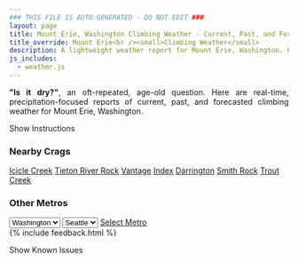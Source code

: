```yaml
---
### THIS FILE IS AUTO-GENERATED - DO NOT EDIT ###
layout: page
title: Mount Erie, Washington Climbing Weather - Current, Past, and Forecasted
title_override: Mount Erie<br /><small>Climbing Weather</small>
description: A lightweight weather report for Mount Erie, Washington. Optimized for slow internet connections.
js_includes:
  - weather.js
---
```


<section class="measure center lh-copy f5-ns f6 ph2 mv4" style="text-align: justify;">
<strong>"Is it dry?"</strong>, an oft-repeated, age-old question. Here are real-time,
precipitation-focused reports of current, past, and forecasted climbing weather for Mount Erie, Washington.
</section>

<p id="settings-toggle" class="mw5 b center tc hover-light-red black-70 pointer">Show Instructions</p>
<section id="settings" class="overflow-hidden" style="display:none;">
    <div class="mv2 ph2 center">
        <div class="fn f6 tc pv2">
            <p class="measure lh-copy center"><strong>Show/hide hourly forecasts</strong> by clicking the desired day.</p>
            <hr class="mw5 p0 mv2 o-60 b0 bt b--light-red light-red bg-light-red">
            <p class="measure lh-copy center"><strong>Current and Past conditions</strong> are measured by the nearest weather station. <strong>Forecast conditions</strong> are calculated and polled separately.</p>
            <hr class="mw5 p0 mv2 o-60 b0 bt b--light-red light-red bg-light-red">
            <p class="measure lh-copy center"><strong>Having issues?</strong> Try <a id="clear-cache" class="no-underline relative fancy-link light-red hover-light-red" href="#">clearing the local cache</a>.</p>
            <hr class="mw5 p0 mv2 o-60 b0 bt b--light-red light-red bg-light-red">
            <p class="measure lh-copy center">Weather data sourced from <a class="no-underline fancy-link relative light-red" target="_blank" href="https://www.weather.gov/documentation/services-web-api">weather.gov</a>.</p>
        </div>
    </div>
</section>
<section id="weather" data-crag="mount-erie-washington" class="mv4-ns mv3 ph2 center"></section>
<section id="nearby" class="tc lh-copy">
  <h3>Nearby Crags</h3>
<a class="nowrap no-underline fancy-link relative light-red mh3" href="/crags/icicle-creek-washington-weather.html">Icicle Creek</a>
<a class="nowrap no-underline fancy-link relative light-red mh3" href="/crags/tieton-river-rock-washington-weather.html">Tieton River Rock</a>
<a class="nowrap no-underline fancy-link relative light-red mh3" href="/crags/vantage-washington-weather.html">Vantage</a>
<a class="nowrap no-underline fancy-link relative light-red mh3" href="/crags/index-washington-weather.html">Index</a>
<a class="nowrap no-underline fancy-link relative light-red mh3" href="/crags/darrington-washington-weather.html">Darrington</a>
<a class="nowrap no-underline fancy-link relative light-red mh3" href="/crags/smith-rock-oregon-weather.html">Smith Rock</a>
<a class="nowrap no-underline fancy-link relative light-red mh3" href="/crags/trout-creek-oregon-weather.html">Trout Creek</a>
</section>
<section id="nearby" class="tc lh-copy">
  <h3>Other Metros</h3>
  <select class="ma1 bg-near-white pa2" id="stateSel">
    <option value="Texas">Texas</option>
    <option value="Washington" selected>Washington</option>
    <option value="Colorado">Colorado</option>
    <option value="Tennessee">Tennessee</option>
    <option value="Utah">Utah</option>
    <option value="California">California</option>
  </select>
  <select class="ma1 bg-near-white pa2" id="citySel">
    <option value="Seattle" selected>Seattle</option>
  </select>
  <a id="selectMetro" class="f6 link dim ph3 pv2 ma1 dib white bg-light-red" href="/crags/seattle-washington-weather.html">Select Metro</a>
  <script>
    var states = [];
    states["Texas"] = "Austin"
    states["Washington"] = "Seattle"
    states["Colorado"] = "Denver"
    states["Tennessee"] = "Nashville"
    states["Utah"] = "Salt Lake City"
    states["California"] = "San Francisco|Los Angeles"
  </script>
</section>
{% include feedback.html %}
<p id="issues-toggle" class="mw5 b center tc hover-light-red black-70 pointer">Show Known Issues</p>
<section id="issues" class="overflow-hidden tc f6">
</section>

<script>
  var weekly_SEW_123_109 = {"units":"us","forecastGenerator":"BaselineForecastGenerator","generatedAt":"2025-02-23T08:34:01+00:00","updateTime":"2025-02-23T04:40:23+00:00","validTimes":"2025-02-22T22:00:00+00:00/P7DT6H","elevation":{"unitCode":"wmoUnit:m","value":127.1016},"periods":[{"number":1,"name":"Overnight","startTime":"2025-02-23T00:00:00-08:00","endTime":"2025-02-23T06:00:00-08:00","isDaytime":false,"temperature":46,"temperatureUnit":"F","temperatureTrend":"","probabilityOfPrecipitation":{"unitCode":"wmoUnit:percent","value":60},"windSpeed":"8 to 12 mph","windDirection":"SSE","icon":"https://api.weather.gov/icons/land/night/rain,60?size=medium","shortForecast":"Light Rain Likely","detailedForecast":"Rain likely. Cloudy, with a low around 46. South southeast wind 8 to 12 mph. Chance of precipitation is 60%. New rainfall amounts less than a tenth of an inch possible."},{"number":2,"name":"Sunday","startTime":"2025-02-23T06:00:00-08:00","endTime":"2025-02-23T18:00:00-08:00","isDaytime":true,"temperature":52,"temperatureUnit":"F","temperatureTrend":"","probabilityOfPrecipitation":{"unitCode":"wmoUnit:percent","value":90},"windSpeed":"8 to 15 mph","windDirection":"SSE","icon":"https://api.weather.gov/icons/land/day/rain,60/rain,90?size=medium","shortForecast":"Light Rain","detailedForecast":"Rain. Cloudy. High near 52, with temperatures falling to around 50 in the afternoon. South southeast wind 8 to 15 mph, with gusts as high as 25 mph. Chance of precipitation is 90%. New rainfall amounts between a quarter and half of an inch possible."},{"number":3,"name":"Sunday Night","startTime":"2025-02-23T18:00:00-08:00","endTime":"2025-02-24T06:00:00-08:00","isDaytime":false,"temperature":44,"temperatureUnit":"F","temperatureTrend":"","probabilityOfPrecipitation":{"unitCode":"wmoUnit:percent","value":80},"windSpeed":"12 to 15 mph","windDirection":"S","icon":"https://api.weather.gov/icons/land/night/rain,80/rain,60?size=medium","shortForecast":"Light Rain","detailedForecast":"Rain. Mostly cloudy, with a low around 44. South wind 12 to 15 mph, with gusts as high as 30 mph. Chance of precipitation is 80%. New rainfall amounts between a tenth and quarter of an inch possible."},{"number":4,"name":"Monday","startTime":"2025-02-24T06:00:00-08:00","endTime":"2025-02-24T18:00:00-08:00","isDaytime":true,"temperature":51,"temperatureUnit":"F","temperatureTrend":"","probabilityOfPrecipitation":{"unitCode":"wmoUnit:percent","value":100},"windSpeed":"12 to 16 mph","windDirection":"SE","icon":"https://api.weather.gov/icons/land/day/rain,90/rain,100?size=medium","shortForecast":"Light Rain","detailedForecast":"Rain. Mostly cloudy, with a high near 51. Southeast wind 12 to 16 mph, with gusts as high as 28 mph. Chance of precipitation is 100%. New rainfall amounts between a quarter and half of an inch possible."},{"number":5,"name":"Monday Night","startTime":"2025-02-24T18:00:00-08:00","endTime":"2025-02-25T06:00:00-08:00","isDaytime":false,"temperature":44,"temperatureUnit":"F","temperatureTrend":"","probabilityOfPrecipitation":{"unitCode":"wmoUnit:percent","value":100},"windSpeed":"16 to 23 mph","windDirection":"SE","icon":"https://api.weather.gov/icons/land/night/rain,100/rain,90?size=medium","shortForecast":"Light Rain","detailedForecast":"Rain. Cloudy, with a low around 44. Southeast wind 16 to 23 mph, with gusts as high as 35 mph. Chance of precipitation is 100%. New rainfall amounts between a half and three quarters of an inch possible."},{"number":6,"name":"Tuesday","startTime":"2025-02-25T06:00:00-08:00","endTime":"2025-02-25T18:00:00-08:00","isDaytime":true,"temperature":51,"temperatureUnit":"F","temperatureTrend":"","probabilityOfPrecipitation":{"unitCode":"wmoUnit:percent","value":90},"windSpeed":"9 to 17 mph","windDirection":"SSE","icon":"https://api.weather.gov/icons/land/day/rain,90/rain,70?size=medium","shortForecast":"Light Rain","detailedForecast":"Rain. Mostly cloudy, with a high near 51. Chance of precipitation is 90%. New rainfall amounts between a tenth and quarter of an inch possible."},{"number":7,"name":"Tuesday Night","startTime":"2025-02-25T18:00:00-08:00","endTime":"2025-02-26T06:00:00-08:00","isDaytime":false,"temperature":43,"temperatureUnit":"F","temperatureTrend":"","probabilityOfPrecipitation":{"unitCode":"wmoUnit:percent","value":40},"windSpeed":"10 mph","windDirection":"SE","icon":"https://api.weather.gov/icons/land/night/rain,40/rain,20?size=medium","shortForecast":"Chance Light Rain","detailedForecast":"A chance of rain. Mostly cloudy, with a low around 43. Chance of precipitation is 40%."},{"number":8,"name":"Wednesday","startTime":"2025-02-26T06:00:00-08:00","endTime":"2025-02-26T18:00:00-08:00","isDaytime":true,"temperature":54,"temperatureUnit":"F","temperatureTrend":"","probabilityOfPrecipitation":{"unitCode":"wmoUnit:percent","value":null},"windSpeed":"9 mph","windDirection":"E","icon":"https://api.weather.gov/icons/land/day/rain?size=medium","shortForecast":"Slight Chance Light Rain","detailedForecast":"A slight chance of rain. Mostly cloudy, with a high near 54."},{"number":9,"name":"Wednesday Night","startTime":"2025-02-26T18:00:00-08:00","endTime":"2025-02-27T06:00:00-08:00","isDaytime":false,"temperature":44,"temperatureUnit":"F","temperatureTrend":"","probabilityOfPrecipitation":{"unitCode":"wmoUnit:percent","value":null},"windSpeed":"8 mph","windDirection":"ESE","icon":"https://api.weather.gov/icons/land/night/rain?size=medium","shortForecast":"Chance Light Rain","detailedForecast":"A chance of rain. Mostly cloudy, with a low around 44."},{"number":10,"name":"Thursday","startTime":"2025-02-27T06:00:00-08:00","endTime":"2025-02-27T18:00:00-08:00","isDaytime":true,"temperature":53,"temperatureUnit":"F","temperatureTrend":"","probabilityOfPrecipitation":{"unitCode":"wmoUnit:percent","value":null},"windSpeed":"8 mph","windDirection":"S","icon":"https://api.weather.gov/icons/land/day/rain?size=medium","shortForecast":"Chance Light Rain","detailedForecast":"A chance of rain. Mostly cloudy, with a high near 53."},{"number":11,"name":"Thursday Night","startTime":"2025-02-27T18:00:00-08:00","endTime":"2025-02-28T06:00:00-08:00","isDaytime":false,"temperature":41,"temperatureUnit":"F","temperatureTrend":"","probabilityOfPrecipitation":{"unitCode":"wmoUnit:percent","value":null},"windSpeed":"6 mph","windDirection":"N","icon":"https://api.weather.gov/icons/land/night/rain?size=medium","shortForecast":"Slight Chance Light Rain","detailedForecast":"A slight chance of rain before 4am. Mostly cloudy, with a low around 41."},{"number":12,"name":"Friday","startTime":"2025-02-28T06:00:00-08:00","endTime":"2025-02-28T18:00:00-08:00","isDaytime":true,"temperature":52,"temperatureUnit":"F","temperatureTrend":"","probabilityOfPrecipitation":{"unitCode":"wmoUnit:percent","value":null},"windSpeed":"6 mph","windDirection":"NE","icon":"https://api.weather.gov/icons/land/day/rain?size=medium","shortForecast":"Chance Light Rain","detailedForecast":"A chance of rain after 10am. Partly sunny, with a high near 52."},{"number":13,"name":"Friday Night","startTime":"2025-02-28T18:00:00-08:00","endTime":"2025-03-01T06:00:00-08:00","isDaytime":false,"temperature":42,"temperatureUnit":"F","temperatureTrend":"","probabilityOfPrecipitation":{"unitCode":"wmoUnit:percent","value":null},"windSpeed":"6 mph","windDirection":"ENE","icon":"https://api.weather.gov/icons/land/night/rain?size=medium","shortForecast":"Light Rain Likely","detailedForecast":"Rain likely. Mostly cloudy, with a low around 42."},{"number":14,"name":"Saturday","startTime":"2025-03-01T06:00:00-08:00","endTime":"2025-03-01T18:00:00-08:00","isDaytime":true,"temperature":50,"temperatureUnit":"F","temperatureTrend":"","probabilityOfPrecipitation":{"unitCode":"wmoUnit:percent","value":null},"windSpeed":"7 mph","windDirection":"SSE","icon":"https://api.weather.gov/icons/land/day/rain?size=medium","shortForecast":"Light Rain Likely","detailedForecast":"Rain likely before 5pm. Mostly cloudy, with a high near 50."}]}
  var hourly_SEW_123_109 = {"@context":["https://geojson.org/geojson-ld/geojson-context.jsonld",{"@version":"1.1","wx":"https://api.weather.gov/ontology#","geo":"http://www.opengis.net/ont/geosparql#","unit":"http://codes.wmo.int/common/unit/","@vocab":"https://api.weather.gov/ontology#"}],"type":"Feature","geometry":{"type":"Polygon","coordinates":[[[-122.6203,48.43],[-122.6268,48.4504],[-122.6575,48.446200000000005],[-122.6511,48.4258],[-122.6203,48.43]]]},"properties":{"units":"us","forecastGenerator":"HourlyForecastGenerator","generatedAt":"2025-02-23T08:34:02+00:00","updateTime":"2025-02-23T04:40:23+00:00","validTimes":"2025-02-22T22:00:00+00:00/P7DT6H","elevation":{"unitCode":"wmoUnit:m","value":127.1016},"periods":[{"number":1,"name":"","startTime":"2025-02-23T00:00:00-08:00","endTime":"2025-02-23T01:00:00-08:00","isDaytime":false,"temperature":48,"temperatureUnit":"F","temperatureTrend":"","probabilityOfPrecipitation":{"unitCode":"wmoUnit:percent","value":61},"dewpoint":{"unitCode":"wmoUnit:degC","value":8.333333333333334},"relativeHumidity":{"unitCode":"wmoUnit:percent","value":98},"windSpeed":"12 mph","windDirection":"SSE","icon":"https://api.weather.gov/icons/land/night/rain,60?size=small","shortForecast":"Light Rain Likely","detailedForecast":""},{"number":2,"name":"","startTime":"2025-02-23T01:00:00-08:00","endTime":"2025-02-23T02:00:00-08:00","isDaytime":false,"temperature":47,"temperatureUnit":"F","temperatureTrend":"","probabilityOfPrecipitation":{"unitCode":"wmoUnit:percent","value":54},"dewpoint":{"unitCode":"wmoUnit:degC","value":8.333333333333334},"relativeHumidity":{"unitCode":"wmoUnit:percent","value":100},"windSpeed":"9 mph","windDirection":"SSE","icon":"https://api.weather.gov/icons/land/night/rain,50?size=small","shortForecast":"Chance Light Rain","detailedForecast":""},{"number":3,"name":"","startTime":"2025-02-23T02:00:00-08:00","endTime":"2025-02-23T03:00:00-08:00","isDaytime":false,"temperature":47,"temperatureUnit":"F","temperatureTrend":"","probabilityOfPrecipitation":{"unitCode":"wmoUnit:percent","value":39},"dewpoint":{"unitCode":"wmoUnit:degC","value":8.333333333333334},"relativeHumidity":{"unitCode":"wmoUnit:percent","value":99},"windSpeed":"9 mph","windDirection":"SSE","icon":"https://api.weather.gov/icons/land/night/rain,40?size=small","shortForecast":"Chance Light Rain","detailedForecast":""},{"number":4,"name":"","startTime":"2025-02-23T03:00:00-08:00","endTime":"2025-02-23T04:00:00-08:00","isDaytime":false,"temperature":47,"temperatureUnit":"F","temperatureTrend":"","probabilityOfPrecipitation":{"unitCode":"wmoUnit:percent","value":34},"dewpoint":{"unitCode":"wmoUnit:degC","value":8.333333333333334},"relativeHumidity":{"unitCode":"wmoUnit:percent","value":99},"windSpeed":"9 mph","windDirection":"SSE","icon":"https://api.weather.gov/icons/land/night/rain,30?size=small","shortForecast":"Chance Light Rain","detailedForecast":""},{"number":5,"name":"","startTime":"2025-02-23T04:00:00-08:00","endTime":"2025-02-23T05:00:00-08:00","isDaytime":false,"temperature":46,"temperatureUnit":"F","temperatureTrend":"","probabilityOfPrecipitation":{"unitCode":"wmoUnit:percent","value":55},"dewpoint":{"unitCode":"wmoUnit:degC","value":7.777777777777778},"relativeHumidity":{"unitCode":"wmoUnit:percent","value":99},"windSpeed":"8 mph","windDirection":"SE","icon":"https://api.weather.gov/icons/land/night/rain,60?size=small","shortForecast":"Light Rain Likely","detailedForecast":""},{"number":6,"name":"","startTime":"2025-02-23T05:00:00-08:00","endTime":"2025-02-23T06:00:00-08:00","isDaytime":false,"temperature":47,"temperatureUnit":"F","temperatureTrend":"","probabilityOfPrecipitation":{"unitCode":"wmoUnit:percent","value":55},"dewpoint":{"unitCode":"wmoUnit:degC","value":8.333333333333334},"relativeHumidity":{"unitCode":"wmoUnit:percent","value":99},"windSpeed":"8 mph","windDirection":"SE","icon":"https://api.weather.gov/icons/land/night/rain,60?size=small","shortForecast":"Light Rain Likely","detailedForecast":""},{"number":7,"name":"","startTime":"2025-02-23T06:00:00-08:00","endTime":"2025-02-23T07:00:00-08:00","isDaytime":true,"temperature":46,"temperatureUnit":"F","temperatureTrend":"","probabilityOfPrecipitation":{"unitCode":"wmoUnit:percent","value":45},"dewpoint":{"unitCode":"wmoUnit:degC","value":7.222222222222222},"relativeHumidity":{"unitCode":"wmoUnit:percent","value":98},"windSpeed":"8 mph","windDirection":"SE","icon":"https://api.weather.gov/icons/land/day/rain,50?size=small","shortForecast":"Chance Light Rain","detailedForecast":""},{"number":8,"name":"","startTime":"2025-02-23T07:00:00-08:00","endTime":"2025-02-23T08:00:00-08:00","isDaytime":true,"temperature":46,"temperatureUnit":"F","temperatureTrend":"","probabilityOfPrecipitation":{"unitCode":"wmoUnit:percent","value":48},"dewpoint":{"unitCode":"wmoUnit:degC","value":7.777777777777778},"relativeHumidity":{"unitCode":"wmoUnit:percent","value":99},"windSpeed":"9 mph","windDirection":"SE","icon":"https://api.weather.gov/icons/land/day/rain,50?size=small","shortForecast":"Chance Light Rain","detailedForecast":""},{"number":9,"name":"","startTime":"2025-02-23T08:00:00-08:00","endTime":"2025-02-23T09:00:00-08:00","isDaytime":true,"temperature":46,"temperatureUnit":"F","temperatureTrend":"","probabilityOfPrecipitation":{"unitCode":"wmoUnit:percent","value":42},"dewpoint":{"unitCode":"wmoUnit:degC","value":7.777777777777778},"relativeHumidity":{"unitCode":"wmoUnit:percent","value":100},"windSpeed":"9 mph","windDirection":"SE","icon":"https://api.weather.gov/icons/land/day/rain,40?size=small","shortForecast":"Chance Light Rain","detailedForecast":""},{"number":10,"name":"","startTime":"2025-02-23T09:00:00-08:00","endTime":"2025-02-23T10:00:00-08:00","isDaytime":true,"temperature":48,"temperatureUnit":"F","temperatureTrend":"","probabilityOfPrecipitation":{"unitCode":"wmoUnit:percent","value":51},"dewpoint":{"unitCode":"wmoUnit:degC","value":8.333333333333334},"relativeHumidity":{"unitCode":"wmoUnit:percent","value":98},"windSpeed":"9 mph","windDirection":"SE","icon":"https://api.weather.gov/icons/land/day/rain,50?size=small","shortForecast":"Chance Light Rain","detailedForecast":""},{"number":11,"name":"","startTime":"2025-02-23T10:00:00-08:00","endTime":"2025-02-23T11:00:00-08:00","isDaytime":true,"temperature":48,"temperatureUnit":"F","temperatureTrend":"","probabilityOfPrecipitation":{"unitCode":"wmoUnit:percent","value":51},"dewpoint":{"unitCode":"wmoUnit:degC","value":8.333333333333334},"relativeHumidity":{"unitCode":"wmoUnit:percent","value":98},"windSpeed":"10 mph","windDirection":"SE","icon":"https://api.weather.gov/icons/land/day/rain,50?size=small","shortForecast":"Chance Light Rain","detailedForecast":""},{"number":12,"name":"","startTime":"2025-02-23T11:00:00-08:00","endTime":"2025-02-23T12:00:00-08:00","isDaytime":true,"temperature":50,"temperatureUnit":"F","temperatureTrend":"","probabilityOfPrecipitation":{"unitCode":"wmoUnit:percent","value":63},"dewpoint":{"unitCode":"wmoUnit:degC","value":9.444444444444445},"relativeHumidity":{"unitCode":"wmoUnit:percent","value":95},"windSpeed":"10 mph","windDirection":"SE","icon":"https://api.weather.gov/icons/land/day/rain,60?size=small","shortForecast":"Light Rain Likely","detailedForecast":""},{"number":13,"name":"","startTime":"2025-02-23T12:00:00-08:00","endTime":"2025-02-23T13:00:00-08:00","isDaytime":true,"temperature":50,"temperatureUnit":"F","temperatureTrend":"","probabilityOfPrecipitation":{"unitCode":"wmoUnit:percent","value":79},"dewpoint":{"unitCode":"wmoUnit:degC","value":9.444444444444445},"relativeHumidity":{"unitCode":"wmoUnit:percent","value":96},"windSpeed":"10 mph","windDirection":"SE","icon":"https://api.weather.gov/icons/land/day/rain,80?size=small","shortForecast":"Light Rain","detailedForecast":""},{"number":14,"name":"","startTime":"2025-02-23T13:00:00-08:00","endTime":"2025-02-23T14:00:00-08:00","isDaytime":true,"temperature":50,"temperatureUnit":"F","temperatureTrend":"","probabilityOfPrecipitation":{"unitCode":"wmoUnit:percent","value":89},"dewpoint":{"unitCode":"wmoUnit:degC","value":9.444444444444445},"relativeHumidity":{"unitCode":"wmoUnit:percent","value":95},"windSpeed":"13 mph","windDirection":"SE","icon":"https://api.weather.gov/icons/land/day/rain,90?size=small","shortForecast":"Light Rain","detailedForecast":""},{"number":15,"name":"","startTime":"2025-02-23T14:00:00-08:00","endTime":"2025-02-23T15:00:00-08:00","isDaytime":true,"temperature":50,"temperatureUnit":"F","temperatureTrend":"","probabilityOfPrecipitation":{"unitCode":"wmoUnit:percent","value":94},"dewpoint":{"unitCode":"wmoUnit:degC","value":9.444444444444445},"relativeHumidity":{"unitCode":"wmoUnit:percent","value":97},"windSpeed":"13 mph","windDirection":"SE","icon":"https://api.weather.gov/icons/land/day/rain,90?size=small","shortForecast":"Light Rain","detailedForecast":""},{"number":16,"name":"","startTime":"2025-02-23T15:00:00-08:00","endTime":"2025-02-23T16:00:00-08:00","isDaytime":true,"temperature":51,"temperatureUnit":"F","temperatureTrend":"","probabilityOfPrecipitation":{"unitCode":"wmoUnit:percent","value":62},"dewpoint":{"unitCode":"wmoUnit:degC","value":10},"relativeHumidity":{"unitCode":"wmoUnit:percent","value":95},"windSpeed":"13 mph","windDirection":"SE","icon":"https://api.weather.gov/icons/land/day/rain,60?size=small","shortForecast":"Light Rain Likely","detailedForecast":""},{"number":17,"name":"","startTime":"2025-02-23T16:00:00-08:00","endTime":"2025-02-23T17:00:00-08:00","isDaytime":true,"temperature":50,"temperatureUnit":"F","temperatureTrend":"","probabilityOfPrecipitation":{"unitCode":"wmoUnit:percent","value":84},"dewpoint":{"unitCode":"wmoUnit:degC","value":9.444444444444445},"relativeHumidity":{"unitCode":"wmoUnit:percent","value":97},"windSpeed":"15 mph","windDirection":"S","icon":"https://api.weather.gov/icons/land/day/rain,80?size=small","shortForecast":"Light Rain","detailedForecast":""},{"number":18,"name":"","startTime":"2025-02-23T17:00:00-08:00","endTime":"2025-02-23T18:00:00-08:00","isDaytime":true,"temperature":50,"temperatureUnit":"F","temperatureTrend":"","probabilityOfPrecipitation":{"unitCode":"wmoUnit:percent","value":94},"dewpoint":{"unitCode":"wmoUnit:degC","value":9.444444444444445},"relativeHumidity":{"unitCode":"wmoUnit:percent","value":98},"windSpeed":"15 mph","windDirection":"S","icon":"https://api.weather.gov/icons/land/day/rain,90?size=small","shortForecast":"Light Rain","detailedForecast":""},{"number":19,"name":"","startTime":"2025-02-23T18:00:00-08:00","endTime":"2025-02-23T19:00:00-08:00","isDaytime":false,"temperature":49,"temperatureUnit":"F","temperatureTrend":"","probabilityOfPrecipitation":{"unitCode":"wmoUnit:percent","value":84},"dewpoint":{"unitCode":"wmoUnit:degC","value":9.444444444444445},"relativeHumidity":{"unitCode":"wmoUnit:percent","value":100},"windSpeed":"15 mph","windDirection":"S","icon":"https://api.weather.gov/icons/land/night/rain,80?size=small","shortForecast":"Light Rain","detailedForecast":""},{"number":20,"name":"","startTime":"2025-02-23T19:00:00-08:00","endTime":"2025-02-23T20:00:00-08:00","isDaytime":false,"temperature":47,"temperatureUnit":"F","temperatureTrend":"","probabilityOfPrecipitation":{"unitCode":"wmoUnit:percent","value":80},"dewpoint":{"unitCode":"wmoUnit:degC","value":7.777777777777778},"relativeHumidity":{"unitCode":"wmoUnit:percent","value":98},"windSpeed":"15 mph","windDirection":"SSW","icon":"https://api.weather.gov/icons/land/night/rain,80?size=small","shortForecast":"Light Rain","detailedForecast":""},{"number":21,"name":"","startTime":"2025-02-23T20:00:00-08:00","endTime":"2025-02-23T21:00:00-08:00","isDaytime":false,"temperature":47,"temperatureUnit":"F","temperatureTrend":"","probabilityOfPrecipitation":{"unitCode":"wmoUnit:percent","value":57},"dewpoint":{"unitCode":"wmoUnit:degC","value":7.777777777777778},"relativeHumidity":{"unitCode":"wmoUnit:percent","value":95},"windSpeed":"15 mph","windDirection":"SSW","icon":"https://api.weather.gov/icons/land/night/rain,60?size=small","shortForecast":"Light Rain Likely","detailedForecast":""},{"number":22,"name":"","startTime":"2025-02-23T21:00:00-08:00","endTime":"2025-02-23T22:00:00-08:00","isDaytime":false,"temperature":47,"temperatureUnit":"F","temperatureTrend":"","probabilityOfPrecipitation":{"unitCode":"wmoUnit:percent","value":52},"dewpoint":{"unitCode":"wmoUnit:degC","value":7.222222222222222},"relativeHumidity":{"unitCode":"wmoUnit:percent","value":92},"windSpeed":"15 mph","windDirection":"SSW","icon":"https://api.weather.gov/icons/land/night/rain,50?size=small","shortForecast":"Chance Light Rain","detailedForecast":""},{"number":23,"name":"","startTime":"2025-02-23T22:00:00-08:00","endTime":"2025-02-23T23:00:00-08:00","isDaytime":false,"temperature":46,"temperatureUnit":"F","temperatureTrend":"","probabilityOfPrecipitation":{"unitCode":"wmoUnit:percent","value":55},"dewpoint":{"unitCode":"wmoUnit:degC","value":6.666666666666667},"relativeHumidity":{"unitCode":"wmoUnit:percent","value":92},"windSpeed":"14 mph","windDirection":"SW","icon":"https://api.weather.gov/icons/land/night/rain,60?size=small","shortForecast":"Light Rain Likely","detailedForecast":""},{"number":24,"name":"","startTime":"2025-02-23T23:00:00-08:00","endTime":"2025-02-24T00:00:00-08:00","isDaytime":false,"temperature":45,"temperatureUnit":"F","temperatureTrend":"","probabilityOfPrecipitation":{"unitCode":"wmoUnit:percent","value":55},"dewpoint":{"unitCode":"wmoUnit:degC","value":6.111111111111111},"relativeHumidity":{"unitCode":"wmoUnit:percent","value":92},"windSpeed":"14 mph","windDirection":"SW","icon":"https://api.weather.gov/icons/land/night/rain,60?size=small","shortForecast":"Light Rain Likely","detailedForecast":""},{"number":25,"name":"","startTime":"2025-02-24T00:00:00-08:00","endTime":"2025-02-24T01:00:00-08:00","isDaytime":false,"temperature":45,"temperatureUnit":"F","temperatureTrend":"","probabilityOfPrecipitation":{"unitCode":"wmoUnit:percent","value":55},"dewpoint":{"unitCode":"wmoUnit:degC","value":6.111111111111111},"relativeHumidity":{"unitCode":"wmoUnit:percent","value":91},"windSpeed":"14 mph","windDirection":"SW","icon":"https://api.weather.gov/icons/land/night/rain,60?size=small","shortForecast":"Light Rain Likely","detailedForecast":""},{"number":26,"name":"","startTime":"2025-02-24T01:00:00-08:00","endTime":"2025-02-24T02:00:00-08:00","isDaytime":false,"temperature":45,"temperatureUnit":"F","temperatureTrend":"","probabilityOfPrecipitation":{"unitCode":"wmoUnit:percent","value":55},"dewpoint":{"unitCode":"wmoUnit:degC","value":6.111111111111111},"relativeHumidity":{"unitCode":"wmoUnit:percent","value":91},"windSpeed":"12 mph","windDirection":"SSE","icon":"https://api.weather.gov/icons/land/night/rain,60?size=small","shortForecast":"Light Rain Likely","detailedForecast":""},{"number":27,"name":"","startTime":"2025-02-24T02:00:00-08:00","endTime":"2025-02-24T03:00:00-08:00","isDaytime":false,"temperature":45,"temperatureUnit":"F","temperatureTrend":"","probabilityOfPrecipitation":{"unitCode":"wmoUnit:percent","value":55},"dewpoint":{"unitCode":"wmoUnit:degC","value":5.555555555555555},"relativeHumidity":{"unitCode":"wmoUnit:percent","value":92},"windSpeed":"12 mph","windDirection":"SSE","icon":"https://api.weather.gov/icons/land/night/rain,60?size=small","shortForecast":"Light Rain Likely","detailedForecast":""},{"number":28,"name":"","startTime":"2025-02-24T03:00:00-08:00","endTime":"2025-02-24T04:00:00-08:00","isDaytime":false,"temperature":44,"temperatureUnit":"F","temperatureTrend":"","probabilityOfPrecipitation":{"unitCode":"wmoUnit:percent","value":55},"dewpoint":{"unitCode":"wmoUnit:degC","value":6.111111111111111},"relativeHumidity":{"unitCode":"wmoUnit:percent","value":94},"windSpeed":"12 mph","windDirection":"SSE","icon":"https://api.weather.gov/icons/land/night/rain,60?size=small","shortForecast":"Light Rain Likely","detailedForecast":""},{"number":29,"name":"","startTime":"2025-02-24T04:00:00-08:00","endTime":"2025-02-24T05:00:00-08:00","isDaytime":false,"temperature":44,"temperatureUnit":"F","temperatureTrend":"","probabilityOfPrecipitation":{"unitCode":"wmoUnit:percent","value":22},"dewpoint":{"unitCode":"wmoUnit:degC","value":6.111111111111111},"relativeHumidity":{"unitCode":"wmoUnit:percent","value":95},"windSpeed":"13 mph","windDirection":"SE","icon":"https://api.weather.gov/icons/land/night/rain,20?size=small","shortForecast":"Slight Chance Light Rain","detailedForecast":""},{"number":30,"name":"","startTime":"2025-02-24T05:00:00-08:00","endTime":"2025-02-24T06:00:00-08:00","isDaytime":false,"temperature":44,"temperatureUnit":"F","temperatureTrend":"","probabilityOfPrecipitation":{"unitCode":"wmoUnit:percent","value":22},"dewpoint":{"unitCode":"wmoUnit:degC","value":5.555555555555555},"relativeHumidity":{"unitCode":"wmoUnit:percent","value":94},"windSpeed":"13 mph","windDirection":"SE","icon":"https://api.weather.gov/icons/land/night/rain,20?size=small","shortForecast":"Slight Chance Light Rain","detailedForecast":""},{"number":31,"name":"","startTime":"2025-02-24T06:00:00-08:00","endTime":"2025-02-24T07:00:00-08:00","isDaytime":true,"temperature":44,"temperatureUnit":"F","temperatureTrend":"","probabilityOfPrecipitation":{"unitCode":"wmoUnit:percent","value":22},"dewpoint":{"unitCode":"wmoUnit:degC","value":6.111111111111111},"relativeHumidity":{"unitCode":"wmoUnit:percent","value":93},"windSpeed":"13 mph","windDirection":"SE","icon":"https://api.weather.gov/icons/land/day/rain,20?size=small","shortForecast":"Slight Chance Light Rain","detailedForecast":""},{"number":32,"name":"","startTime":"2025-02-24T07:00:00-08:00","endTime":"2025-02-24T08:00:00-08:00","isDaytime":true,"temperature":45,"temperatureUnit":"F","temperatureTrend":"","probabilityOfPrecipitation":{"unitCode":"wmoUnit:percent","value":22},"dewpoint":{"unitCode":"wmoUnit:degC","value":6.111111111111111},"relativeHumidity":{"unitCode":"wmoUnit:percent","value":91},"windSpeed":"13 mph","windDirection":"SE","icon":"https://api.weather.gov/icons/land/day/rain,20?size=small","shortForecast":"Slight Chance Light Rain","detailedForecast":""},{"number":33,"name":"","startTime":"2025-02-24T08:00:00-08:00","endTime":"2025-02-24T09:00:00-08:00","isDaytime":true,"temperature":46,"temperatureUnit":"F","temperatureTrend":"","probabilityOfPrecipitation":{"unitCode":"wmoUnit:percent","value":22},"dewpoint":{"unitCode":"wmoUnit:degC","value":6.111111111111111},"relativeHumidity":{"unitCode":"wmoUnit:percent","value":88},"windSpeed":"13 mph","windDirection":"SE","icon":"https://api.weather.gov/icons/land/day/rain,20?size=small","shortForecast":"Slight Chance Light Rain","detailedForecast":""},{"number":34,"name":"","startTime":"2025-02-24T09:00:00-08:00","endTime":"2025-02-24T10:00:00-08:00","isDaytime":true,"temperature":47,"temperatureUnit":"F","temperatureTrend":"","probabilityOfPrecipitation":{"unitCode":"wmoUnit:percent","value":22},"dewpoint":{"unitCode":"wmoUnit:degC","value":6.111111111111111},"relativeHumidity":{"unitCode":"wmoUnit:percent","value":86},"windSpeed":"13 mph","windDirection":"SE","icon":"https://api.weather.gov/icons/land/day/rain,20?size=small","shortForecast":"Slight Chance Light Rain","detailedForecast":""},{"number":35,"name":"","startTime":"2025-02-24T10:00:00-08:00","endTime":"2025-02-24T11:00:00-08:00","isDaytime":true,"temperature":48,"temperatureUnit":"F","temperatureTrend":"","probabilityOfPrecipitation":{"unitCode":"wmoUnit:percent","value":85},"dewpoint":{"unitCode":"wmoUnit:degC","value":6.111111111111111},"relativeHumidity":{"unitCode":"wmoUnit:percent","value":84},"windSpeed":"12 mph","windDirection":"ESE","icon":"https://api.weather.gov/icons/land/day/rain,90?size=small","shortForecast":"Light Rain","detailedForecast":""},{"number":36,"name":"","startTime":"2025-02-24T11:00:00-08:00","endTime":"2025-02-24T12:00:00-08:00","isDaytime":true,"temperature":49,"temperatureUnit":"F","temperatureTrend":"","probabilityOfPrecipitation":{"unitCode":"wmoUnit:percent","value":85},"dewpoint":{"unitCode":"wmoUnit:degC","value":6.666666666666667},"relativeHumidity":{"unitCode":"wmoUnit:percent","value":84},"windSpeed":"12 mph","windDirection":"ESE","icon":"https://api.weather.gov/icons/land/day/rain,90?size=small","shortForecast":"Light Rain","detailedForecast":""},{"number":37,"name":"","startTime":"2025-02-24T12:00:00-08:00","endTime":"2025-02-24T13:00:00-08:00","isDaytime":true,"temperature":49,"temperatureUnit":"F","temperatureTrend":"","probabilityOfPrecipitation":{"unitCode":"wmoUnit:percent","value":85},"dewpoint":{"unitCode":"wmoUnit:degC","value":6.666666666666667},"relativeHumidity":{"unitCode":"wmoUnit:percent","value":84},"windSpeed":"12 mph","windDirection":"ESE","icon":"https://api.weather.gov/icons/land/day/rain,90?size=small","shortForecast":"Light Rain","detailedForecast":""},{"number":38,"name":"","startTime":"2025-02-24T13:00:00-08:00","endTime":"2025-02-24T14:00:00-08:00","isDaytime":true,"temperature":49,"temperatureUnit":"F","temperatureTrend":"","probabilityOfPrecipitation":{"unitCode":"wmoUnit:percent","value":85},"dewpoint":{"unitCode":"wmoUnit:degC","value":7.222222222222222},"relativeHumidity":{"unitCode":"wmoUnit:percent","value":85},"windSpeed":"13 mph","windDirection":"ESE","icon":"https://api.weather.gov/icons/land/day/rain,90?size=small","shortForecast":"Light Rain","detailedForecast":""},{"number":39,"name":"","startTime":"2025-02-24T14:00:00-08:00","endTime":"2025-02-24T15:00:00-08:00","isDaytime":true,"temperature":49,"temperatureUnit":"F","temperatureTrend":"","probabilityOfPrecipitation":{"unitCode":"wmoUnit:percent","value":85},"dewpoint":{"unitCode":"wmoUnit:degC","value":7.222222222222222},"relativeHumidity":{"unitCode":"wmoUnit:percent","value":86},"windSpeed":"13 mph","windDirection":"ESE","icon":"https://api.weather.gov/icons/land/day/rain,90?size=small","shortForecast":"Light Rain","detailedForecast":""},{"number":40,"name":"","startTime":"2025-02-24T15:00:00-08:00","endTime":"2025-02-24T16:00:00-08:00","isDaytime":true,"temperature":49,"temperatureUnit":"F","temperatureTrend":"","probabilityOfPrecipitation":{"unitCode":"wmoUnit:percent","value":85},"dewpoint":{"unitCode":"wmoUnit:degC","value":7.777777777777778},"relativeHumidity":{"unitCode":"wmoUnit:percent","value":87},"windSpeed":"13 mph","windDirection":"ESE","icon":"https://api.weather.gov/icons/land/day/rain,90?size=small","shortForecast":"Light Rain","detailedForecast":""},{"number":41,"name":"","startTime":"2025-02-24T16:00:00-08:00","endTime":"2025-02-24T17:00:00-08:00","isDaytime":true,"temperature":49,"temperatureUnit":"F","temperatureTrend":"","probabilityOfPrecipitation":{"unitCode":"wmoUnit:percent","value":95},"dewpoint":{"unitCode":"wmoUnit:degC","value":7.777777777777778},"relativeHumidity":{"unitCode":"wmoUnit:percent","value":88},"windSpeed":"16 mph","windDirection":"SE","icon":"https://api.weather.gov/icons/land/day/rain,100?size=small","shortForecast":"Light Rain","detailedForecast":""},{"number":42,"name":"","startTime":"2025-02-24T17:00:00-08:00","endTime":"2025-02-24T18:00:00-08:00","isDaytime":true,"temperature":48,"temperatureUnit":"F","temperatureTrend":"","probabilityOfPrecipitation":{"unitCode":"wmoUnit:percent","value":95},"dewpoint":{"unitCode":"wmoUnit:degC","value":7.222222222222222},"relativeHumidity":{"unitCode":"wmoUnit:percent","value":89},"windSpeed":"16 mph","windDirection":"SE","icon":"https://api.weather.gov/icons/land/day/rain,100?size=small","shortForecast":"Light Rain","detailedForecast":""},{"number":43,"name":"","startTime":"2025-02-24T18:00:00-08:00","endTime":"2025-02-24T19:00:00-08:00","isDaytime":false,"temperature":47,"temperatureUnit":"F","temperatureTrend":"","probabilityOfPrecipitation":{"unitCode":"wmoUnit:percent","value":95},"dewpoint":{"unitCode":"wmoUnit:degC","value":6.666666666666667},"relativeHumidity":{"unitCode":"wmoUnit:percent","value":89},"windSpeed":"16 mph","windDirection":"SE","icon":"https://api.weather.gov/icons/land/night/rain,100?size=small","shortForecast":"Light Rain","detailedForecast":""},{"number":44,"name":"","startTime":"2025-02-24T19:00:00-08:00","endTime":"2025-02-24T20:00:00-08:00","isDaytime":false,"temperature":46,"temperatureUnit":"F","temperatureTrend":"","probabilityOfPrecipitation":{"unitCode":"wmoUnit:percent","value":95},"dewpoint":{"unitCode":"wmoUnit:degC","value":6.111111111111111},"relativeHumidity":{"unitCode":"wmoUnit:percent","value":89},"windSpeed":"21 mph","windDirection":"SE","icon":"https://api.weather.gov/icons/land/night/rain,100?size=small","shortForecast":"Light Rain","detailedForecast":""},{"number":45,"name":"","startTime":"2025-02-24T20:00:00-08:00","endTime":"2025-02-24T21:00:00-08:00","isDaytime":false,"temperature":46,"temperatureUnit":"F","temperatureTrend":"","probabilityOfPrecipitation":{"unitCode":"wmoUnit:percent","value":95},"dewpoint":{"unitCode":"wmoUnit:degC","value":6.111111111111111},"relativeHumidity":{"unitCode":"wmoUnit:percent","value":89},"windSpeed":"21 mph","windDirection":"SE","icon":"https://api.weather.gov/icons/land/night/rain,100?size=small","shortForecast":"Light Rain","detailedForecast":""},{"number":46,"name":"","startTime":"2025-02-24T21:00:00-08:00","endTime":"2025-02-24T22:00:00-08:00","isDaytime":false,"temperature":46,"temperatureUnit":"F","temperatureTrend":"","probabilityOfPrecipitation":{"unitCode":"wmoUnit:percent","value":95},"dewpoint":{"unitCode":"wmoUnit:degC","value":6.111111111111111},"relativeHumidity":{"unitCode":"wmoUnit:percent","value":89},"windSpeed":"21 mph","windDirection":"SE","icon":"https://api.weather.gov/icons/land/night/rain,100?size=small","shortForecast":"Light Rain","detailedForecast":""},{"number":47,"name":"","startTime":"2025-02-24T22:00:00-08:00","endTime":"2025-02-24T23:00:00-08:00","isDaytime":false,"temperature":46,"temperatureUnit":"F","temperatureTrend":"","probabilityOfPrecipitation":{"unitCode":"wmoUnit:percent","value":83},"dewpoint":{"unitCode":"wmoUnit:degC","value":6.111111111111111},"relativeHumidity":{"unitCode":"wmoUnit:percent","value":89},"windSpeed":"23 mph","windDirection":"SSE","icon":"https://api.weather.gov/icons/land/night/rain,80?size=small","shortForecast":"Light Rain","detailedForecast":""},{"number":48,"name":"","startTime":"2025-02-24T23:00:00-08:00","endTime":"2025-02-25T00:00:00-08:00","isDaytime":false,"temperature":46,"temperatureUnit":"F","temperatureTrend":"","probabilityOfPrecipitation":{"unitCode":"wmoUnit:percent","value":83},"dewpoint":{"unitCode":"wmoUnit:degC","value":5.555555555555555},"relativeHumidity":{"unitCode":"wmoUnit:percent","value":88},"windSpeed":"23 mph","windDirection":"SSE","icon":"https://api.weather.gov/icons/land/night/rain,80?size=small","shortForecast":"Light Rain","detailedForecast":""},{"number":49,"name":"","startTime":"2025-02-25T00:00:00-08:00","endTime":"2025-02-25T01:00:00-08:00","isDaytime":false,"temperature":45,"temperatureUnit":"F","temperatureTrend":"","probabilityOfPrecipitation":{"unitCode":"wmoUnit:percent","value":83},"dewpoint":{"unitCode":"wmoUnit:degC","value":5.555555555555555},"relativeHumidity":{"unitCode":"wmoUnit:percent","value":87},"windSpeed":"23 mph","windDirection":"SSE","icon":"https://api.weather.gov/icons/land/night/rain,80?size=small","shortForecast":"Light Rain","detailedForecast":""},{"number":50,"name":"","startTime":"2025-02-25T01:00:00-08:00","endTime":"2025-02-25T02:00:00-08:00","isDaytime":false,"temperature":45,"temperatureUnit":"F","temperatureTrend":"","probabilityOfPrecipitation":{"unitCode":"wmoUnit:percent","value":83},"dewpoint":{"unitCode":"wmoUnit:degC","value":5},"relativeHumidity":{"unitCode":"wmoUnit:percent","value":87},"windSpeed":"21 mph","windDirection":"SSE","icon":"https://api.weather.gov/icons/land/night/rain,80?size=small","shortForecast":"Light Rain","detailedForecast":""},{"number":51,"name":"","startTime":"2025-02-25T02:00:00-08:00","endTime":"2025-02-25T03:00:00-08:00","isDaytime":false,"temperature":45,"temperatureUnit":"F","temperatureTrend":"","probabilityOfPrecipitation":{"unitCode":"wmoUnit:percent","value":83},"dewpoint":{"unitCode":"wmoUnit:degC","value":5},"relativeHumidity":{"unitCode":"wmoUnit:percent","value":87},"windSpeed":"21 mph","windDirection":"SSE","icon":"https://api.weather.gov/icons/land/night/rain,80?size=small","shortForecast":"Light Rain","detailedForecast":""},{"number":52,"name":"","startTime":"2025-02-25T03:00:00-08:00","endTime":"2025-02-25T04:00:00-08:00","isDaytime":false,"temperature":45,"temperatureUnit":"F","temperatureTrend":"","probabilityOfPrecipitation":{"unitCode":"wmoUnit:percent","value":83},"dewpoint":{"unitCode":"wmoUnit:degC","value":5.555555555555555},"relativeHumidity":{"unitCode":"wmoUnit:percent","value":88},"windSpeed":"21 mph","windDirection":"SSE","icon":"https://api.weather.gov/icons/land/night/rain,80?size=small","shortForecast":"Light Rain","detailedForecast":""},{"number":53,"name":"","startTime":"2025-02-25T04:00:00-08:00","endTime":"2025-02-25T05:00:00-08:00","isDaytime":false,"temperature":45,"temperatureUnit":"F","temperatureTrend":"","probabilityOfPrecipitation":{"unitCode":"wmoUnit:percent","value":89},"dewpoint":{"unitCode":"wmoUnit:degC","value":5.555555555555555},"relativeHumidity":{"unitCode":"wmoUnit:percent","value":89},"windSpeed":"17 mph","windDirection":"SSE","icon":"https://api.weather.gov/icons/land/night/rain,90?size=small","shortForecast":"Light Rain","detailedForecast":""},{"number":54,"name":"","startTime":"2025-02-25T05:00:00-08:00","endTime":"2025-02-25T06:00:00-08:00","isDaytime":false,"temperature":45,"temperatureUnit":"F","temperatureTrend":"","probabilityOfPrecipitation":{"unitCode":"wmoUnit:percent","value":89},"dewpoint":{"unitCode":"wmoUnit:degC","value":5.555555555555555},"relativeHumidity":{"unitCode":"wmoUnit:percent","value":90},"windSpeed":"17 mph","windDirection":"SSE","icon":"https://api.weather.gov/icons/land/night/rain,90?size=small","shortForecast":"Light Rain","detailedForecast":""},{"number":55,"name":"","startTime":"2025-02-25T06:00:00-08:00","endTime":"2025-02-25T07:00:00-08:00","isDaytime":true,"temperature":45,"temperatureUnit":"F","temperatureTrend":"","probabilityOfPrecipitation":{"unitCode":"wmoUnit:percent","value":89},"dewpoint":{"unitCode":"wmoUnit:degC","value":5.555555555555555},"relativeHumidity":{"unitCode":"wmoUnit:percent","value":90},"windSpeed":"17 mph","windDirection":"SSE","icon":"https://api.weather.gov/icons/land/day/rain,90?size=small","shortForecast":"Light Rain","detailedForecast":""},{"number":56,"name":"","startTime":"2025-02-25T07:00:00-08:00","endTime":"2025-02-25T08:00:00-08:00","isDaytime":true,"temperature":45,"temperatureUnit":"F","temperatureTrend":"","probabilityOfPrecipitation":{"unitCode":"wmoUnit:percent","value":89},"dewpoint":{"unitCode":"wmoUnit:degC","value":5.555555555555555},"relativeHumidity":{"unitCode":"wmoUnit:percent","value":90},"windSpeed":"15 mph","windDirection":"S","icon":"https://api.weather.gov/icons/land/day/rain,90?size=small","shortForecast":"Light Rain","detailedForecast":""},{"number":57,"name":"","startTime":"2025-02-25T08:00:00-08:00","endTime":"2025-02-25T09:00:00-08:00","isDaytime":true,"temperature":46,"temperatureUnit":"F","temperatureTrend":"","probabilityOfPrecipitation":{"unitCode":"wmoUnit:percent","value":89},"dewpoint":{"unitCode":"wmoUnit:degC","value":6.111111111111111},"relativeHumidity":{"unitCode":"wmoUnit:percent","value":89},"windSpeed":"15 mph","windDirection":"S","icon":"https://api.weather.gov/icons/land/day/rain,90?size=small","shortForecast":"Light Rain","detailedForecast":""},{"number":58,"name":"","startTime":"2025-02-25T09:00:00-08:00","endTime":"2025-02-25T10:00:00-08:00","isDaytime":true,"temperature":47,"temperatureUnit":"F","temperatureTrend":"","probabilityOfPrecipitation":{"unitCode":"wmoUnit:percent","value":89},"dewpoint":{"unitCode":"wmoUnit:degC","value":6.666666666666667},"relativeHumidity":{"unitCode":"wmoUnit:percent","value":89},"windSpeed":"15 mph","windDirection":"S","icon":"https://api.weather.gov/icons/land/day/rain,90?size=small","shortForecast":"Light Rain","detailedForecast":""},{"number":59,"name":"","startTime":"2025-02-25T10:00:00-08:00","endTime":"2025-02-25T11:00:00-08:00","isDaytime":true,"temperature":48,"temperatureUnit":"F","temperatureTrend":"","probabilityOfPrecipitation":{"unitCode":"wmoUnit:percent","value":71},"dewpoint":{"unitCode":"wmoUnit:degC","value":7.222222222222222},"relativeHumidity":{"unitCode":"wmoUnit:percent","value":88},"windSpeed":"12 mph","windDirection":"S","icon":"https://api.weather.gov/icons/land/day/rain,70?size=small","shortForecast":"Light Rain Likely","detailedForecast":""},{"number":60,"name":"","startTime":"2025-02-25T11:00:00-08:00","endTime":"2025-02-25T12:00:00-08:00","isDaytime":true,"temperature":48,"temperatureUnit":"F","temperatureTrend":"","probabilityOfPrecipitation":{"unitCode":"wmoUnit:percent","value":71},"dewpoint":{"unitCode":"wmoUnit:degC","value":7.222222222222222},"relativeHumidity":{"unitCode":"wmoUnit:percent","value":88},"windSpeed":"12 mph","windDirection":"S","icon":"https://api.weather.gov/icons/land/day/rain,70?size=small","shortForecast":"Light Rain Likely","detailedForecast":""},{"number":61,"name":"","startTime":"2025-02-25T12:00:00-08:00","endTime":"2025-02-25T13:00:00-08:00","isDaytime":true,"temperature":49,"temperatureUnit":"F","temperatureTrend":"","probabilityOfPrecipitation":{"unitCode":"wmoUnit:percent","value":71},"dewpoint":{"unitCode":"wmoUnit:degC","value":7.222222222222222},"relativeHumidity":{"unitCode":"wmoUnit:percent","value":88},"windSpeed":"12 mph","windDirection":"S","icon":"https://api.weather.gov/icons/land/day/rain,70?size=small","shortForecast":"Light Rain Likely","detailedForecast":""},{"number":62,"name":"","startTime":"2025-02-25T13:00:00-08:00","endTime":"2025-02-25T14:00:00-08:00","isDaytime":true,"temperature":49,"temperatureUnit":"F","temperatureTrend":"","probabilityOfPrecipitation":{"unitCode":"wmoUnit:percent","value":71},"dewpoint":{"unitCode":"wmoUnit:degC","value":7.777777777777778},"relativeHumidity":{"unitCode":"wmoUnit:percent","value":88},"windSpeed":"12 mph","windDirection":"S","icon":"https://api.weather.gov/icons/land/day/rain,70?size=small","shortForecast":"Light Rain Likely","detailedForecast":""},{"number":63,"name":"","startTime":"2025-02-25T14:00:00-08:00","endTime":"2025-02-25T15:00:00-08:00","isDaytime":true,"temperature":50,"temperatureUnit":"F","temperatureTrend":"","probabilityOfPrecipitation":{"unitCode":"wmoUnit:percent","value":71},"dewpoint":{"unitCode":"wmoUnit:degC","value":7.777777777777778},"relativeHumidity":{"unitCode":"wmoUnit:percent","value":88},"windSpeed":"12 mph","windDirection":"S","icon":"https://api.weather.gov/icons/land/day/rain,70?size=small","shortForecast":"Light Rain Likely","detailedForecast":""},{"number":64,"name":"","startTime":"2025-02-25T15:00:00-08:00","endTime":"2025-02-25T16:00:00-08:00","isDaytime":true,"temperature":50,"temperatureUnit":"F","temperatureTrend":"","probabilityOfPrecipitation":{"unitCode":"wmoUnit:percent","value":71},"dewpoint":{"unitCode":"wmoUnit:degC","value":7.777777777777778},"relativeHumidity":{"unitCode":"wmoUnit:percent","value":87},"windSpeed":"12 mph","windDirection":"S","icon":"https://api.weather.gov/icons/land/day/rain,70?size=small","shortForecast":"Light Rain Likely","detailedForecast":""},{"number":65,"name":"","startTime":"2025-02-25T16:00:00-08:00","endTime":"2025-02-25T17:00:00-08:00","isDaytime":true,"temperature":50,"temperatureUnit":"F","temperatureTrend":"","probabilityOfPrecipitation":{"unitCode":"wmoUnit:percent","value":39},"dewpoint":{"unitCode":"wmoUnit:degC","value":7.777777777777778},"relativeHumidity":{"unitCode":"wmoUnit:percent","value":87},"windSpeed":"9 mph","windDirection":"SSE","icon":"https://api.weather.gov/icons/land/day/rain,40?size=small","shortForecast":"Chance Light Rain","detailedForecast":""},{"number":66,"name":"","startTime":"2025-02-25T17:00:00-08:00","endTime":"2025-02-25T18:00:00-08:00","isDaytime":true,"temperature":49,"temperatureUnit":"F","temperatureTrend":"","probabilityOfPrecipitation":{"unitCode":"wmoUnit:percent","value":39},"dewpoint":{"unitCode":"wmoUnit:degC","value":7.777777777777778},"relativeHumidity":{"unitCode":"wmoUnit:percent","value":87},"windSpeed":"9 mph","windDirection":"SSE","icon":"https://api.weather.gov/icons/land/day/rain,40?size=small","shortForecast":"Chance Light Rain","detailedForecast":""},{"number":67,"name":"","startTime":"2025-02-25T18:00:00-08:00","endTime":"2025-02-25T19:00:00-08:00","isDaytime":false,"temperature":48,"temperatureUnit":"F","temperatureTrend":"","probabilityOfPrecipitation":{"unitCode":"wmoUnit:percent","value":39},"dewpoint":{"unitCode":"wmoUnit:degC","value":7.222222222222222},"relativeHumidity":{"unitCode":"wmoUnit:percent","value":88},"windSpeed":"9 mph","windDirection":"SSE","icon":"https://api.weather.gov/icons/land/night/rain,40?size=small","shortForecast":"Chance Light Rain","detailedForecast":""},{"number":68,"name":"","startTime":"2025-02-25T19:00:00-08:00","endTime":"2025-02-25T20:00:00-08:00","isDaytime":false,"temperature":47,"temperatureUnit":"F","temperatureTrend":"","probabilityOfPrecipitation":{"unitCode":"wmoUnit:percent","value":39},"dewpoint":{"unitCode":"wmoUnit:degC","value":6.666666666666667},"relativeHumidity":{"unitCode":"wmoUnit:percent","value":88},"windSpeed":"10 mph","windDirection":"SE","icon":"https://api.weather.gov/icons/land/night/rain,40?size=small","shortForecast":"Chance Light Rain","detailedForecast":""},{"number":69,"name":"","startTime":"2025-02-25T20:00:00-08:00","endTime":"2025-02-25T21:00:00-08:00","isDaytime":false,"temperature":47,"temperatureUnit":"F","temperatureTrend":"","probabilityOfPrecipitation":{"unitCode":"wmoUnit:percent","value":39},"dewpoint":{"unitCode":"wmoUnit:degC","value":6.111111111111111},"relativeHumidity":{"unitCode":"wmoUnit:percent","value":88},"windSpeed":"10 mph","windDirection":"SE","icon":"https://api.weather.gov/icons/land/night/rain,40?size=small","shortForecast":"Chance Light Rain","detailedForecast":""},{"number":70,"name":"","startTime":"2025-02-25T21:00:00-08:00","endTime":"2025-02-25T22:00:00-08:00","isDaytime":false,"temperature":46,"temperatureUnit":"F","temperatureTrend":"","probabilityOfPrecipitation":{"unitCode":"wmoUnit:percent","value":39},"dewpoint":{"unitCode":"wmoUnit:degC","value":6.111111111111111},"relativeHumidity":{"unitCode":"wmoUnit:percent","value":88},"windSpeed":"10 mph","windDirection":"SE","icon":"https://api.weather.gov/icons/land/night/rain,40?size=small","shortForecast":"Chance Light Rain","detailedForecast":""},{"number":71,"name":"","startTime":"2025-02-25T22:00:00-08:00","endTime":"2025-02-25T23:00:00-08:00","isDaytime":false,"temperature":46,"temperatureUnit":"F","temperatureTrend":"","probabilityOfPrecipitation":{"unitCode":"wmoUnit:percent","value":22},"dewpoint":{"unitCode":"wmoUnit:degC","value":6.111111111111111},"relativeHumidity":{"unitCode":"wmoUnit:percent","value":88},"windSpeed":"10 mph","windDirection":"SE","icon":"https://api.weather.gov/icons/land/night/rain,20?size=small","shortForecast":"Slight Chance Light Rain","detailedForecast":""},{"number":72,"name":"","startTime":"2025-02-25T23:00:00-08:00","endTime":"2025-02-26T00:00:00-08:00","isDaytime":false,"temperature":46,"temperatureUnit":"F","temperatureTrend":"","probabilityOfPrecipitation":{"unitCode":"wmoUnit:percent","value":22},"dewpoint":{"unitCode":"wmoUnit:degC","value":5.555555555555555},"relativeHumidity":{"unitCode":"wmoUnit:percent","value":88},"windSpeed":"10 mph","windDirection":"SE","icon":"https://api.weather.gov/icons/land/night/rain,20?size=small","shortForecast":"Slight Chance Light Rain","detailedForecast":""},{"number":73,"name":"","startTime":"2025-02-26T00:00:00-08:00","endTime":"2025-02-26T01:00:00-08:00","isDaytime":false,"temperature":45,"temperatureUnit":"F","temperatureTrend":"","probabilityOfPrecipitation":{"unitCode":"wmoUnit:percent","value":22},"dewpoint":{"unitCode":"wmoUnit:degC","value":5.555555555555555},"relativeHumidity":{"unitCode":"wmoUnit:percent","value":88},"windSpeed":"10 mph","windDirection":"SE","icon":"https://api.weather.gov/icons/land/night/rain,20?size=small","shortForecast":"Slight Chance Light Rain","detailedForecast":""},{"number":74,"name":"","startTime":"2025-02-26T01:00:00-08:00","endTime":"2025-02-26T02:00:00-08:00","isDaytime":false,"temperature":45,"temperatureUnit":"F","temperatureTrend":"","probabilityOfPrecipitation":{"unitCode":"wmoUnit:percent","value":22},"dewpoint":{"unitCode":"wmoUnit:degC","value":5.555555555555555},"relativeHumidity":{"unitCode":"wmoUnit:percent","value":88},"windSpeed":"10 mph","windDirection":"SE","icon":"https://api.weather.gov/icons/land/night/rain,20?size=small","shortForecast":"Slight Chance Light Rain","detailedForecast":""},{"number":75,"name":"","startTime":"2025-02-26T02:00:00-08:00","endTime":"2025-02-26T03:00:00-08:00","isDaytime":false,"temperature":45,"temperatureUnit":"F","temperatureTrend":"","probabilityOfPrecipitation":{"unitCode":"wmoUnit:percent","value":22},"dewpoint":{"unitCode":"wmoUnit:degC","value":5},"relativeHumidity":{"unitCode":"wmoUnit:percent","value":87},"windSpeed":"10 mph","windDirection":"SE","icon":"https://api.weather.gov/icons/land/night/rain,20?size=small","shortForecast":"Slight Chance Light Rain","detailedForecast":""},{"number":76,"name":"","startTime":"2025-02-26T03:00:00-08:00","endTime":"2025-02-26T04:00:00-08:00","isDaytime":false,"temperature":45,"temperatureUnit":"F","temperatureTrend":"","probabilityOfPrecipitation":{"unitCode":"wmoUnit:percent","value":22},"dewpoint":{"unitCode":"wmoUnit:degC","value":5},"relativeHumidity":{"unitCode":"wmoUnit:percent","value":87},"windSpeed":"10 mph","windDirection":"SE","icon":"https://api.weather.gov/icons/land/night/rain,20?size=small","shortForecast":"Slight Chance Light Rain","detailedForecast":""},{"number":77,"name":"","startTime":"2025-02-26T04:00:00-08:00","endTime":"2025-02-26T05:00:00-08:00","isDaytime":false,"temperature":45,"temperatureUnit":"F","temperatureTrend":"","probabilityOfPrecipitation":{"unitCode":"wmoUnit:percent","value":24},"dewpoint":{"unitCode":"wmoUnit:degC","value":5},"relativeHumidity":{"unitCode":"wmoUnit:percent","value":86},"windSpeed":"9 mph","windDirection":"ESE","icon":"https://api.weather.gov/icons/land/night/rain,20?size=small","shortForecast":"Slight Chance Light Rain","detailedForecast":""},{"number":78,"name":"","startTime":"2025-02-26T05:00:00-08:00","endTime":"2025-02-26T06:00:00-08:00","isDaytime":false,"temperature":44,"temperatureUnit":"F","temperatureTrend":"","probabilityOfPrecipitation":{"unitCode":"wmoUnit:percent","value":24},"dewpoint":{"unitCode":"wmoUnit:degC","value":5},"relativeHumidity":{"unitCode":"wmoUnit:percent","value":86},"windSpeed":"9 mph","windDirection":"ESE","icon":"https://api.weather.gov/icons/land/night/rain,20?size=small","shortForecast":"Slight Chance Light Rain","detailedForecast":""},{"number":79,"name":"","startTime":"2025-02-26T06:00:00-08:00","endTime":"2025-02-26T07:00:00-08:00","isDaytime":true,"temperature":44,"temperatureUnit":"F","temperatureTrend":"","probabilityOfPrecipitation":{"unitCode":"wmoUnit:percent","value":24},"dewpoint":{"unitCode":"wmoUnit:degC","value":4.444444444444445},"relativeHumidity":{"unitCode":"wmoUnit:percent","value":86},"windSpeed":"9 mph","windDirection":"ESE","icon":"https://api.weather.gov/icons/land/day/rain,20?size=small","shortForecast":"Slight Chance Light Rain","detailedForecast":""},{"number":80,"name":"","startTime":"2025-02-26T07:00:00-08:00","endTime":"2025-02-26T08:00:00-08:00","isDaytime":true,"temperature":44,"temperatureUnit":"F","temperatureTrend":"","probabilityOfPrecipitation":{"unitCode":"wmoUnit:percent","value":24},"dewpoint":{"unitCode":"wmoUnit:degC","value":4.444444444444445},"relativeHumidity":{"unitCode":"wmoUnit:percent","value":86},"windSpeed":"8 mph","windDirection":"E","icon":"https://api.weather.gov/icons/land/day/rain,20?size=small","shortForecast":"Slight Chance Light Rain","detailedForecast":""},{"number":81,"name":"","startTime":"2025-02-26T08:00:00-08:00","endTime":"2025-02-26T09:00:00-08:00","isDaytime":true,"temperature":45,"temperatureUnit":"F","temperatureTrend":"","probabilityOfPrecipitation":{"unitCode":"wmoUnit:percent","value":24},"dewpoint":{"unitCode":"wmoUnit:degC","value":4.444444444444445},"relativeHumidity":{"unitCode":"wmoUnit:percent","value":84},"windSpeed":"8 mph","windDirection":"E","icon":"https://api.weather.gov/icons/land/day/rain,20?size=small","shortForecast":"Slight Chance Light Rain","detailedForecast":""},{"number":82,"name":"","startTime":"2025-02-26T09:00:00-08:00","endTime":"2025-02-26T10:00:00-08:00","isDaytime":true,"temperature":46,"temperatureUnit":"F","temperatureTrend":"","probabilityOfPrecipitation":{"unitCode":"wmoUnit:percent","value":24},"dewpoint":{"unitCode":"wmoUnit:degC","value":5},"relativeHumidity":{"unitCode":"wmoUnit:percent","value":82},"windSpeed":"8 mph","windDirection":"E","icon":"https://api.weather.gov/icons/land/day/rain,20?size=small","shortForecast":"Slight Chance Light Rain","detailedForecast":""},{"number":83,"name":"","startTime":"2025-02-26T10:00:00-08:00","endTime":"2025-02-26T11:00:00-08:00","isDaytime":true,"temperature":48,"temperatureUnit":"F","temperatureTrend":"","probabilityOfPrecipitation":{"unitCode":"wmoUnit:percent","value":15},"dewpoint":{"unitCode":"wmoUnit:degC","value":5.555555555555555},"relativeHumidity":{"unitCode":"wmoUnit:percent","value":80},"windSpeed":"7 mph","windDirection":"E","icon":"https://api.weather.gov/icons/land/day/rain,20?size=small","shortForecast":"Slight Chance Light Rain","detailedForecast":""},{"number":84,"name":"","startTime":"2025-02-26T11:00:00-08:00","endTime":"2025-02-26T12:00:00-08:00","isDaytime":true,"temperature":49,"temperatureUnit":"F","temperatureTrend":"","probabilityOfPrecipitation":{"unitCode":"wmoUnit:percent","value":15},"dewpoint":{"unitCode":"wmoUnit:degC","value":6.111111111111111},"relativeHumidity":{"unitCode":"wmoUnit:percent","value":78},"windSpeed":"7 mph","windDirection":"E","icon":"https://api.weather.gov/icons/land/day/rain,20?size=small","shortForecast":"Slight Chance Light Rain","detailedForecast":""},{"number":85,"name":"","startTime":"2025-02-26T12:00:00-08:00","endTime":"2025-02-26T13:00:00-08:00","isDaytime":true,"temperature":51,"temperatureUnit":"F","temperatureTrend":"","probabilityOfPrecipitation":{"unitCode":"wmoUnit:percent","value":15},"dewpoint":{"unitCode":"wmoUnit:degC","value":6.111111111111111},"relativeHumidity":{"unitCode":"wmoUnit:percent","value":75},"windSpeed":"7 mph","windDirection":"E","icon":"https://api.weather.gov/icons/land/day/rain,20?size=small","shortForecast":"Slight Chance Light Rain","detailedForecast":""},{"number":86,"name":"","startTime":"2025-02-26T13:00:00-08:00","endTime":"2025-02-26T14:00:00-08:00","isDaytime":true,"temperature":52,"temperatureUnit":"F","temperatureTrend":"","probabilityOfPrecipitation":{"unitCode":"wmoUnit:percent","value":15},"dewpoint":{"unitCode":"wmoUnit:degC","value":6.666666666666667},"relativeHumidity":{"unitCode":"wmoUnit:percent","value":74},"windSpeed":"7 mph","windDirection":"E","icon":"https://api.weather.gov/icons/land/day/rain,20?size=small","shortForecast":"Slight Chance Light Rain","detailedForecast":""},{"number":87,"name":"","startTime":"2025-02-26T14:00:00-08:00","endTime":"2025-02-26T15:00:00-08:00","isDaytime":true,"temperature":53,"temperatureUnit":"F","temperatureTrend":"","probabilityOfPrecipitation":{"unitCode":"wmoUnit:percent","value":15},"dewpoint":{"unitCode":"wmoUnit:degC","value":7.222222222222222},"relativeHumidity":{"unitCode":"wmoUnit:percent","value":74},"windSpeed":"7 mph","windDirection":"E","icon":"https://api.weather.gov/icons/land/day/rain,20?size=small","shortForecast":"Slight Chance Light Rain","detailedForecast":""},{"number":88,"name":"","startTime":"2025-02-26T15:00:00-08:00","endTime":"2025-02-26T16:00:00-08:00","isDaytime":true,"temperature":53,"temperatureUnit":"F","temperatureTrend":"","probabilityOfPrecipitation":{"unitCode":"wmoUnit:percent","value":15},"dewpoint":{"unitCode":"wmoUnit:degC","value":7.777777777777778},"relativeHumidity":{"unitCode":"wmoUnit:percent","value":75},"windSpeed":"7 mph","windDirection":"E","icon":"https://api.weather.gov/icons/land/day/rain,20?size=small","shortForecast":"Slight Chance Light Rain","detailedForecast":""},{"number":89,"name":"","startTime":"2025-02-26T16:00:00-08:00","endTime":"2025-02-26T17:00:00-08:00","isDaytime":true,"temperature":53,"temperatureUnit":"F","temperatureTrend":"","probabilityOfPrecipitation":{"unitCode":"wmoUnit:percent","value":22},"dewpoint":{"unitCode":"wmoUnit:degC","value":7.777777777777778},"relativeHumidity":{"unitCode":"wmoUnit:percent","value":77},"windSpeed":"7 mph","windDirection":"ENE","icon":"https://api.weather.gov/icons/land/day/rain,20?size=small","shortForecast":"Slight Chance Light Rain","detailedForecast":""},{"number":90,"name":"","startTime":"2025-02-26T17:00:00-08:00","endTime":"2025-02-26T18:00:00-08:00","isDaytime":true,"temperature":52,"temperatureUnit":"F","temperatureTrend":"","probabilityOfPrecipitation":{"unitCode":"wmoUnit:percent","value":22},"dewpoint":{"unitCode":"wmoUnit:degC","value":7.777777777777778},"relativeHumidity":{"unitCode":"wmoUnit:percent","value":79},"windSpeed":"7 mph","windDirection":"ENE","icon":"https://api.weather.gov/icons/land/day/rain,20?size=small","shortForecast":"Slight Chance Light Rain","detailedForecast":""},{"number":91,"name":"","startTime":"2025-02-26T18:00:00-08:00","endTime":"2025-02-26T19:00:00-08:00","isDaytime":false,"temperature":50,"temperatureUnit":"F","temperatureTrend":"","probabilityOfPrecipitation":{"unitCode":"wmoUnit:percent","value":22},"dewpoint":{"unitCode":"wmoUnit:degC","value":7.222222222222222},"relativeHumidity":{"unitCode":"wmoUnit:percent","value":80},"windSpeed":"7 mph","windDirection":"ENE","icon":"https://api.weather.gov/icons/land/night/rain,20?size=small","shortForecast":"Slight Chance Light Rain","detailedForecast":""},{"number":92,"name":"","startTime":"2025-02-26T19:00:00-08:00","endTime":"2025-02-26T20:00:00-08:00","isDaytime":false,"temperature":49,"temperatureUnit":"F","temperatureTrend":"","probabilityOfPrecipitation":{"unitCode":"wmoUnit:percent","value":22},"dewpoint":{"unitCode":"wmoUnit:degC","value":6.111111111111111},"relativeHumidity":{"unitCode":"wmoUnit:percent","value":81},"windSpeed":"7 mph","windDirection":"E","icon":"https://api.weather.gov/icons/land/night/rain,20?size=small","shortForecast":"Slight Chance Light Rain","detailedForecast":""},{"number":93,"name":"","startTime":"2025-02-26T20:00:00-08:00","endTime":"2025-02-26T21:00:00-08:00","isDaytime":false,"temperature":48,"temperatureUnit":"F","temperatureTrend":"","probabilityOfPrecipitation":{"unitCode":"wmoUnit:percent","value":22},"dewpoint":{"unitCode":"wmoUnit:degC","value":6.111111111111111},"relativeHumidity":{"unitCode":"wmoUnit:percent","value":81},"windSpeed":"7 mph","windDirection":"E","icon":"https://api.weather.gov/icons/land/night/rain,20?size=small","shortForecast":"Slight Chance Light Rain","detailedForecast":""},{"number":94,"name":"","startTime":"2025-02-26T21:00:00-08:00","endTime":"2025-02-26T22:00:00-08:00","isDaytime":false,"temperature":47,"temperatureUnit":"F","temperatureTrend":"","probabilityOfPrecipitation":{"unitCode":"wmoUnit:percent","value":22},"dewpoint":{"unitCode":"wmoUnit:degC","value":5.555555555555555},"relativeHumidity":{"unitCode":"wmoUnit:percent","value":80},"windSpeed":"7 mph","windDirection":"E","icon":"https://api.weather.gov/icons/land/night/rain,20?size=small","shortForecast":"Slight Chance Light Rain","detailedForecast":""},{"number":95,"name":"","startTime":"2025-02-26T22:00:00-08:00","endTime":"2025-02-26T23:00:00-08:00","isDaytime":false,"temperature":47,"temperatureUnit":"F","temperatureTrend":"","probabilityOfPrecipitation":{"unitCode":"wmoUnit:percent","value":33},"dewpoint":{"unitCode":"wmoUnit:degC","value":5},"relativeHumidity":{"unitCode":"wmoUnit:percent","value":79},"windSpeed":"7 mph","windDirection":"SE","icon":"https://api.weather.gov/icons/land/night/rain,30?size=small","shortForecast":"Chance Light Rain","detailedForecast":""},{"number":96,"name":"","startTime":"2025-02-26T23:00:00-08:00","endTime":"2025-02-27T00:00:00-08:00","isDaytime":false,"temperature":47,"temperatureUnit":"F","temperatureTrend":"","probabilityOfPrecipitation":{"unitCode":"wmoUnit:percent","value":33},"dewpoint":{"unitCode":"wmoUnit:degC","value":4.444444444444445},"relativeHumidity":{"unitCode":"wmoUnit:percent","value":79},"windSpeed":"7 mph","windDirection":"SE","icon":"https://api.weather.gov/icons/land/night/rain,30?size=small","shortForecast":"Chance Light Rain","detailedForecast":""},{"number":97,"name":"","startTime":"2025-02-27T00:00:00-08:00","endTime":"2025-02-27T01:00:00-08:00","isDaytime":false,"temperature":46,"temperatureUnit":"F","temperatureTrend":"","probabilityOfPrecipitation":{"unitCode":"wmoUnit:percent","value":33},"dewpoint":{"unitCode":"wmoUnit:degC","value":4.444444444444445},"relativeHumidity":{"unitCode":"wmoUnit:percent","value":78},"windSpeed":"7 mph","windDirection":"SE","icon":"https://api.weather.gov/icons/land/night/rain,30?size=small","shortForecast":"Chance Light Rain","detailedForecast":""},{"number":98,"name":"","startTime":"2025-02-27T01:00:00-08:00","endTime":"2025-02-27T02:00:00-08:00","isDaytime":false,"temperature":46,"temperatureUnit":"F","temperatureTrend":"","probabilityOfPrecipitation":{"unitCode":"wmoUnit:percent","value":33},"dewpoint":{"unitCode":"wmoUnit:degC","value":4.444444444444445},"relativeHumidity":{"unitCode":"wmoUnit:percent","value":78},"windSpeed":"8 mph","windDirection":"SE","icon":"https://api.weather.gov/icons/land/night/rain,30?size=small","shortForecast":"Chance Light Rain","detailedForecast":""},{"number":99,"name":"","startTime":"2025-02-27T02:00:00-08:00","endTime":"2025-02-27T03:00:00-08:00","isDaytime":false,"temperature":46,"temperatureUnit":"F","temperatureTrend":"","probabilityOfPrecipitation":{"unitCode":"wmoUnit:percent","value":33},"dewpoint":{"unitCode":"wmoUnit:degC","value":3.888888888888889},"relativeHumidity":{"unitCode":"wmoUnit:percent","value":77},"windSpeed":"8 mph","windDirection":"SE","icon":"https://api.weather.gov/icons/land/night/rain,30?size=small","shortForecast":"Chance Light Rain","detailedForecast":""},{"number":100,"name":"","startTime":"2025-02-27T03:00:00-08:00","endTime":"2025-02-27T04:00:00-08:00","isDaytime":false,"temperature":46,"temperatureUnit":"F","temperatureTrend":"","probabilityOfPrecipitation":{"unitCode":"wmoUnit:percent","value":33},"dewpoint":{"unitCode":"wmoUnit:degC","value":3.888888888888889},"relativeHumidity":{"unitCode":"wmoUnit:percent","value":77},"windSpeed":"8 mph","windDirection":"SE","icon":"https://api.weather.gov/icons/land/night/rain,30?size=small","shortForecast":"Chance Light Rain","detailedForecast":""},{"number":101,"name":"","startTime":"2025-02-27T04:00:00-08:00","endTime":"2025-02-27T05:00:00-08:00","isDaytime":false,"temperature":46,"temperatureUnit":"F","temperatureTrend":"","probabilityOfPrecipitation":{"unitCode":"wmoUnit:percent","value":50},"dewpoint":{"unitCode":"wmoUnit:degC","value":3.888888888888889},"relativeHumidity":{"unitCode":"wmoUnit:percent","value":77},"windSpeed":"8 mph","windDirection":"SE","icon":"https://api.weather.gov/icons/land/night/rain,50?size=small","shortForecast":"Chance Light Rain","detailedForecast":""},{"number":102,"name":"","startTime":"2025-02-27T05:00:00-08:00","endTime":"2025-02-27T06:00:00-08:00","isDaytime":false,"temperature":45,"temperatureUnit":"F","temperatureTrend":"","probabilityOfPrecipitation":{"unitCode":"wmoUnit:percent","value":50},"dewpoint":{"unitCode":"wmoUnit:degC","value":3.888888888888889},"relativeHumidity":{"unitCode":"wmoUnit:percent","value":78},"windSpeed":"8 mph","windDirection":"SE","icon":"https://api.weather.gov/icons/land/night/rain,50?size=small","shortForecast":"Chance Light Rain","detailedForecast":""},{"number":103,"name":"","startTime":"2025-02-27T06:00:00-08:00","endTime":"2025-02-27T07:00:00-08:00","isDaytime":true,"temperature":44,"temperatureUnit":"F","temperatureTrend":"","probabilityOfPrecipitation":{"unitCode":"wmoUnit:percent","value":50},"dewpoint":{"unitCode":"wmoUnit:degC","value":3.3333333333333335},"relativeHumidity":{"unitCode":"wmoUnit:percent","value":79},"windSpeed":"8 mph","windDirection":"SE","icon":"https://api.weather.gov/icons/land/day/rain,50?size=small","shortForecast":"Chance Light Rain","detailedForecast":""},{"number":104,"name":"","startTime":"2025-02-27T07:00:00-08:00","endTime":"2025-02-27T08:00:00-08:00","isDaytime":true,"temperature":44,"temperatureUnit":"F","temperatureTrend":"","probabilityOfPrecipitation":{"unitCode":"wmoUnit:percent","value":50},"dewpoint":{"unitCode":"wmoUnit:degC","value":3.3333333333333335},"relativeHumidity":{"unitCode":"wmoUnit:percent","value":80},"windSpeed":"7 mph","windDirection":"SE","icon":"https://api.weather.gov/icons/land/day/rain,50?size=small","shortForecast":"Chance Light Rain","detailedForecast":""},{"number":105,"name":"","startTime":"2025-02-27T08:00:00-08:00","endTime":"2025-02-27T09:00:00-08:00","isDaytime":true,"temperature":45,"temperatureUnit":"F","temperatureTrend":"","probabilityOfPrecipitation":{"unitCode":"wmoUnit:percent","value":50},"dewpoint":{"unitCode":"wmoUnit:degC","value":3.888888888888889},"relativeHumidity":{"unitCode":"wmoUnit:percent","value":80},"windSpeed":"7 mph","windDirection":"SE","icon":"https://api.weather.gov/icons/land/day/rain,50?size=small","shortForecast":"Chance Light Rain","detailedForecast":""},{"number":106,"name":"","startTime":"2025-02-27T09:00:00-08:00","endTime":"2025-02-27T10:00:00-08:00","isDaytime":true,"temperature":47,"temperatureUnit":"F","temperatureTrend":"","probabilityOfPrecipitation":{"unitCode":"wmoUnit:percent","value":50},"dewpoint":{"unitCode":"wmoUnit:degC","value":5},"relativeHumidity":{"unitCode":"wmoUnit:percent","value":79},"windSpeed":"7 mph","windDirection":"SE","icon":"https://api.weather.gov/icons/land/day/rain,50?size=small","shortForecast":"Chance Light Rain","detailedForecast":""},{"number":107,"name":"","startTime":"2025-02-27T10:00:00-08:00","endTime":"2025-02-27T11:00:00-08:00","isDaytime":true,"temperature":49,"temperatureUnit":"F","temperatureTrend":"","probabilityOfPrecipitation":{"unitCode":"wmoUnit:percent","value":36},"dewpoint":{"unitCode":"wmoUnit:degC","value":6.111111111111111},"relativeHumidity":{"unitCode":"wmoUnit:percent","value":79},"windSpeed":"7 mph","windDirection":"SSE","icon":"https://api.weather.gov/icons/land/day/rain,40?size=small","shortForecast":"Chance Light Rain","detailedForecast":""},{"number":108,"name":"","startTime":"2025-02-27T11:00:00-08:00","endTime":"2025-02-27T12:00:00-08:00","isDaytime":true,"temperature":50,"temperatureUnit":"F","temperatureTrend":"","probabilityOfPrecipitation":{"unitCode":"wmoUnit:percent","value":36},"dewpoint":{"unitCode":"wmoUnit:degC","value":6.666666666666667},"relativeHumidity":{"unitCode":"wmoUnit:percent","value":79},"windSpeed":"7 mph","windDirection":"SSE","icon":"https://api.weather.gov/icons/land/day/rain,40?size=small","shortForecast":"Chance Light Rain","detailedForecast":""},{"number":109,"name":"","startTime":"2025-02-27T12:00:00-08:00","endTime":"2025-02-27T13:00:00-08:00","isDaytime":true,"temperature":51,"temperatureUnit":"F","temperatureTrend":"","probabilityOfPrecipitation":{"unitCode":"wmoUnit:percent","value":36},"dewpoint":{"unitCode":"wmoUnit:degC","value":6.666666666666667},"relativeHumidity":{"unitCode":"wmoUnit:percent","value":79},"windSpeed":"7 mph","windDirection":"SSE","icon":"https://api.weather.gov/icons/land/day/rain,40?size=small","shortForecast":"Chance Light Rain","detailedForecast":""},{"number":110,"name":"","startTime":"2025-02-27T13:00:00-08:00","endTime":"2025-02-27T14:00:00-08:00","isDaytime":true,"temperature":51,"temperatureUnit":"F","temperatureTrend":"","probabilityOfPrecipitation":{"unitCode":"wmoUnit:percent","value":36},"dewpoint":{"unitCode":"wmoUnit:degC","value":7.222222222222222},"relativeHumidity":{"unitCode":"wmoUnit:percent","value":79},"windSpeed":"7 mph","windDirection":"S","icon":"https://api.weather.gov/icons/land/day/rain,40?size=small","shortForecast":"Chance Light Rain","detailedForecast":""},{"number":111,"name":"","startTime":"2025-02-27T14:00:00-08:00","endTime":"2025-02-27T15:00:00-08:00","isDaytime":true,"temperature":51,"temperatureUnit":"F","temperatureTrend":"","probabilityOfPrecipitation":{"unitCode":"wmoUnit:percent","value":36},"dewpoint":{"unitCode":"wmoUnit:degC","value":7.222222222222222},"relativeHumidity":{"unitCode":"wmoUnit:percent","value":79},"windSpeed":"7 mph","windDirection":"S","icon":"https://api.weather.gov/icons/land/day/rain,40?size=small","shortForecast":"Chance Light Rain","detailedForecast":""},{"number":112,"name":"","startTime":"2025-02-27T15:00:00-08:00","endTime":"2025-02-27T16:00:00-08:00","isDaytime":true,"temperature":52,"temperatureUnit":"F","temperatureTrend":"","probabilityOfPrecipitation":{"unitCode":"wmoUnit:percent","value":36},"dewpoint":{"unitCode":"wmoUnit:degC","value":7.777777777777778},"relativeHumidity":{"unitCode":"wmoUnit:percent","value":80},"windSpeed":"7 mph","windDirection":"S","icon":"https://api.weather.gov/icons/land/day/rain,40?size=small","shortForecast":"Chance Light Rain","detailedForecast":""},{"number":113,"name":"","startTime":"2025-02-27T16:00:00-08:00","endTime":"2025-02-27T17:00:00-08:00","isDaytime":true,"temperature":51,"temperatureUnit":"F","temperatureTrend":"","probabilityOfPrecipitation":{"unitCode":"wmoUnit:percent","value":19},"dewpoint":{"unitCode":"wmoUnit:degC","value":7.777777777777778},"relativeHumidity":{"unitCode":"wmoUnit:percent","value":82},"windSpeed":"6 mph","windDirection":"WNW","icon":"https://api.weather.gov/icons/land/day/rain,20?size=small","shortForecast":"Slight Chance Light Rain","detailedForecast":""},{"number":114,"name":"","startTime":"2025-02-27T17:00:00-08:00","endTime":"2025-02-27T18:00:00-08:00","isDaytime":true,"temperature":50,"temperatureUnit":"F","temperatureTrend":"","probabilityOfPrecipitation":{"unitCode":"wmoUnit:percent","value":19},"dewpoint":{"unitCode":"wmoUnit:degC","value":7.222222222222222},"relativeHumidity":{"unitCode":"wmoUnit:percent","value":84},"windSpeed":"6 mph","windDirection":"WNW","icon":"https://api.weather.gov/icons/land/day/rain,20?size=small","shortForecast":"Slight Chance Light Rain","detailedForecast":""},{"number":115,"name":"","startTime":"2025-02-27T18:00:00-08:00","endTime":"2025-02-27T19:00:00-08:00","isDaytime":false,"temperature":48,"temperatureUnit":"F","temperatureTrend":"","probabilityOfPrecipitation":{"unitCode":"wmoUnit:percent","value":19},"dewpoint":{"unitCode":"wmoUnit:degC","value":6.666666666666667},"relativeHumidity":{"unitCode":"wmoUnit:percent","value":87},"windSpeed":"6 mph","windDirection":"WNW","icon":"https://api.weather.gov/icons/land/night/rain,20?size=small","shortForecast":"Slight Chance Light Rain","detailedForecast":""},{"number":116,"name":"","startTime":"2025-02-27T19:00:00-08:00","endTime":"2025-02-27T20:00:00-08:00","isDaytime":false,"temperature":46,"temperatureUnit":"F","temperatureTrend":"","probabilityOfPrecipitation":{"unitCode":"wmoUnit:percent","value":19},"dewpoint":{"unitCode":"wmoUnit:degC","value":6.111111111111111},"relativeHumidity":{"unitCode":"wmoUnit:percent","value":90},"windSpeed":"3 mph","windDirection":"NW","icon":"https://api.weather.gov/icons/land/night/rain,20?size=small","shortForecast":"Slight Chance Light Rain","detailedForecast":""},{"number":117,"name":"","startTime":"2025-02-27T20:00:00-08:00","endTime":"2025-02-27T21:00:00-08:00","isDaytime":false,"temperature":45,"temperatureUnit":"F","temperatureTrend":"","probabilityOfPrecipitation":{"unitCode":"wmoUnit:percent","value":19},"dewpoint":{"unitCode":"wmoUnit:degC","value":6.111111111111111},"relativeHumidity":{"unitCode":"wmoUnit:percent","value":92},"windSpeed":"3 mph","windDirection":"NW","icon":"https://api.weather.gov/icons/land/night/rain,20?size=small","shortForecast":"Slight Chance Light Rain","detailedForecast":""},{"number":118,"name":"","startTime":"2025-02-27T21:00:00-08:00","endTime":"2025-02-27T22:00:00-08:00","isDaytime":false,"temperature":44,"temperatureUnit":"F","temperatureTrend":"","probabilityOfPrecipitation":{"unitCode":"wmoUnit:percent","value":19},"dewpoint":{"unitCode":"wmoUnit:degC","value":6.111111111111111},"relativeHumidity":{"unitCode":"wmoUnit:percent","value":93},"windSpeed":"3 mph","windDirection":"NW","icon":"https://api.weather.gov/icons/land/night/rain,20?size=small","shortForecast":"Slight Chance Light Rain","detailedForecast":""},{"number":119,"name":"","startTime":"2025-02-27T22:00:00-08:00","endTime":"2025-02-27T23:00:00-08:00","isDaytime":false,"temperature":44,"temperatureUnit":"F","temperatureTrend":"","probabilityOfPrecipitation":{"unitCode":"wmoUnit:percent","value":15},"dewpoint":{"unitCode":"wmoUnit:degC","value":5.555555555555555},"relativeHumidity":{"unitCode":"wmoUnit:percent","value":94},"windSpeed":"3 mph","windDirection":"NNW","icon":"https://api.weather.gov/icons/land/night/rain,20?size=small","shortForecast":"Slight Chance Light Rain","detailedForecast":""},{"number":120,"name":"","startTime":"2025-02-27T23:00:00-08:00","endTime":"2025-02-28T00:00:00-08:00","isDaytime":false,"temperature":44,"temperatureUnit":"F","temperatureTrend":"","probabilityOfPrecipitation":{"unitCode":"wmoUnit:percent","value":15},"dewpoint":{"unitCode":"wmoUnit:degC","value":5.555555555555555},"relativeHumidity":{"unitCode":"wmoUnit:percent","value":94},"windSpeed":"3 mph","windDirection":"NNW","icon":"https://api.weather.gov/icons/land/night/rain,20?size=small","shortForecast":"Slight Chance Light Rain","detailedForecast":""},{"number":121,"name":"","startTime":"2025-02-28T00:00:00-08:00","endTime":"2025-02-28T01:00:00-08:00","isDaytime":false,"temperature":43,"temperatureUnit":"F","temperatureTrend":"","probabilityOfPrecipitation":{"unitCode":"wmoUnit:percent","value":15},"dewpoint":{"unitCode":"wmoUnit:degC","value":5.555555555555555},"relativeHumidity":{"unitCode":"wmoUnit:percent","value":95},"windSpeed":"3 mph","windDirection":"NNW","icon":"https://api.weather.gov/icons/land/night/rain,20?size=small","shortForecast":"Slight Chance Light Rain","detailedForecast":""},{"number":122,"name":"","startTime":"2025-02-28T01:00:00-08:00","endTime":"2025-02-28T02:00:00-08:00","isDaytime":false,"temperature":43,"temperatureUnit":"F","temperatureTrend":"","probabilityOfPrecipitation":{"unitCode":"wmoUnit:percent","value":15},"dewpoint":{"unitCode":"wmoUnit:degC","value":5.555555555555555},"relativeHumidity":{"unitCode":"wmoUnit:percent","value":95},"windSpeed":"3 mph","windDirection":"NNE","icon":"https://api.weather.gov/icons/land/night/rain,20?size=small","shortForecast":"Slight Chance Light Rain","detailedForecast":""},{"number":123,"name":"","startTime":"2025-02-28T02:00:00-08:00","endTime":"2025-02-28T03:00:00-08:00","isDaytime":false,"temperature":43,"temperatureUnit":"F","temperatureTrend":"","probabilityOfPrecipitation":{"unitCode":"wmoUnit:percent","value":15},"dewpoint":{"unitCode":"wmoUnit:degC","value":5.555555555555555},"relativeHumidity":{"unitCode":"wmoUnit:percent","value":96},"windSpeed":"3 mph","windDirection":"NNE","icon":"https://api.weather.gov/icons/land/night/rain,20?size=small","shortForecast":"Slight Chance Light Rain","detailedForecast":""},{"number":124,"name":"","startTime":"2025-02-28T03:00:00-08:00","endTime":"2025-02-28T04:00:00-08:00","isDaytime":false,"temperature":42,"temperatureUnit":"F","temperatureTrend":"","probabilityOfPrecipitation":{"unitCode":"wmoUnit:percent","value":15},"dewpoint":{"unitCode":"wmoUnit:degC","value":5.555555555555555},"relativeHumidity":{"unitCode":"wmoUnit:percent","value":97},"windSpeed":"3 mph","windDirection":"NNE","icon":"https://api.weather.gov/icons/land/night/rain,20?size=small","shortForecast":"Slight Chance Light Rain","detailedForecast":""},{"number":125,"name":"","startTime":"2025-02-28T04:00:00-08:00","endTime":"2025-02-28T05:00:00-08:00","isDaytime":false,"temperature":42,"temperatureUnit":"F","temperatureTrend":"","probabilityOfPrecipitation":{"unitCode":"wmoUnit:percent","value":14},"dewpoint":{"unitCode":"wmoUnit:degC","value":5},"relativeHumidity":{"unitCode":"wmoUnit:percent","value":98},"windSpeed":"5 mph","windDirection":"NE","icon":"https://api.weather.gov/icons/land/night/bkn?size=small","shortForecast":"Mostly Cloudy","detailedForecast":""},{"number":126,"name":"","startTime":"2025-02-28T05:00:00-08:00","endTime":"2025-02-28T06:00:00-08:00","isDaytime":false,"temperature":41,"temperatureUnit":"F","temperatureTrend":"","probabilityOfPrecipitation":{"unitCode":"wmoUnit:percent","value":14},"dewpoint":{"unitCode":"wmoUnit:degC","value":5},"relativeHumidity":{"unitCode":"wmoUnit:percent","value":98},"windSpeed":"5 mph","windDirection":"NE","icon":"https://api.weather.gov/icons/land/night/bkn?size=small","shortForecast":"Mostly Cloudy","detailedForecast":""},{"number":127,"name":"","startTime":"2025-02-28T06:00:00-08:00","endTime":"2025-02-28T07:00:00-08:00","isDaytime":true,"temperature":41,"temperatureUnit":"F","temperatureTrend":"","probabilityOfPrecipitation":{"unitCode":"wmoUnit:percent","value":14},"dewpoint":{"unitCode":"wmoUnit:degC","value":4.444444444444445},"relativeHumidity":{"unitCode":"wmoUnit:percent","value":98},"windSpeed":"5 mph","windDirection":"NE","icon":"https://api.weather.gov/icons/land/day/bkn?size=small","shortForecast":"Partly Sunny","detailedForecast":""},{"number":128,"name":"","startTime":"2025-02-28T07:00:00-08:00","endTime":"2025-02-28T08:00:00-08:00","isDaytime":true,"temperature":41,"temperatureUnit":"F","temperatureTrend":"","probabilityOfPrecipitation":{"unitCode":"wmoUnit:percent","value":14},"dewpoint":{"unitCode":"wmoUnit:degC","value":4.444444444444445},"relativeHumidity":{"unitCode":"wmoUnit:percent","value":97},"windSpeed":"5 mph","windDirection":"ENE","icon":"https://api.weather.gov/icons/land/day/bkn?size=small","shortForecast":"Partly Sunny","detailedForecast":""},{"number":129,"name":"","startTime":"2025-02-28T08:00:00-08:00","endTime":"2025-02-28T09:00:00-08:00","isDaytime":true,"temperature":43,"temperatureUnit":"F","temperatureTrend":"","probabilityOfPrecipitation":{"unitCode":"wmoUnit:percent","value":14},"dewpoint":{"unitCode":"wmoUnit:degC","value":5},"relativeHumidity":{"unitCode":"wmoUnit:percent","value":94},"windSpeed":"5 mph","windDirection":"ENE","icon":"https://api.weather.gov/icons/land/day/bkn?size=small","shortForecast":"Partly Sunny","detailedForecast":""},{"number":130,"name":"","startTime":"2025-02-28T09:00:00-08:00","endTime":"2025-02-28T10:00:00-08:00","isDaytime":true,"temperature":45,"temperatureUnit":"F","temperatureTrend":"","probabilityOfPrecipitation":{"unitCode":"wmoUnit:percent","value":14},"dewpoint":{"unitCode":"wmoUnit:degC","value":5.555555555555555},"relativeHumidity":{"unitCode":"wmoUnit:percent","value":91},"windSpeed":"5 mph","windDirection":"ENE","icon":"https://api.weather.gov/icons/land/day/bkn?size=small","shortForecast":"Partly Sunny","detailedForecast":""},{"number":131,"name":"","startTime":"2025-02-28T10:00:00-08:00","endTime":"2025-02-28T11:00:00-08:00","isDaytime":true,"temperature":47,"temperatureUnit":"F","temperatureTrend":"","probabilityOfPrecipitation":{"unitCode":"wmoUnit:percent","value":23},"dewpoint":{"unitCode":"wmoUnit:degC","value":6.666666666666667},"relativeHumidity":{"unitCode":"wmoUnit:percent","value":88},"windSpeed":"6 mph","windDirection":"E","icon":"https://api.weather.gov/icons/land/day/rain,20?size=small","shortForecast":"Slight Chance Light Rain","detailedForecast":""},{"number":132,"name":"","startTime":"2025-02-28T11:00:00-08:00","endTime":"2025-02-28T12:00:00-08:00","isDaytime":true,"temperature":48,"temperatureUnit":"F","temperatureTrend":"","probabilityOfPrecipitation":{"unitCode":"wmoUnit:percent","value":23},"dewpoint":{"unitCode":"wmoUnit:degC","value":6.666666666666667},"relativeHumidity":{"unitCode":"wmoUnit:percent","value":86},"windSpeed":"6 mph","windDirection":"E","icon":"https://api.weather.gov/icons/land/day/rain,20?size=small","shortForecast":"Slight Chance Light Rain","detailedForecast":""},{"number":133,"name":"","startTime":"2025-02-28T12:00:00-08:00","endTime":"2025-02-28T13:00:00-08:00","isDaytime":true,"temperature":49,"temperatureUnit":"F","temperatureTrend":"","probabilityOfPrecipitation":{"unitCode":"wmoUnit:percent","value":23},"dewpoint":{"unitCode":"wmoUnit:degC","value":7.222222222222222},"relativeHumidity":{"unitCode":"wmoUnit:percent","value":84},"windSpeed":"6 mph","windDirection":"E","icon":"https://api.weather.gov/icons/land/day/rain,20?size=small","shortForecast":"Slight Chance Light Rain","detailedForecast":""},{"number":134,"name":"","startTime":"2025-02-28T13:00:00-08:00","endTime":"2025-02-28T14:00:00-08:00","isDaytime":true,"temperature":50,"temperatureUnit":"F","temperatureTrend":"","probabilityOfPrecipitation":{"unitCode":"wmoUnit:percent","value":23},"dewpoint":{"unitCode":"wmoUnit:degC","value":7.222222222222222},"relativeHumidity":{"unitCode":"wmoUnit:percent","value":83},"windSpeed":"6 mph","windDirection":"WSW","icon":"https://api.weather.gov/icons/land/day/rain,20?size=small","shortForecast":"Slight Chance Light Rain","detailedForecast":""},{"number":135,"name":"","startTime":"2025-02-28T14:00:00-08:00","endTime":"2025-02-28T15:00:00-08:00","isDaytime":true,"temperature":50,"temperatureUnit":"F","temperatureTrend":"","probabilityOfPrecipitation":{"unitCode":"wmoUnit:percent","value":23},"dewpoint":{"unitCode":"wmoUnit:degC","value":7.222222222222222},"relativeHumidity":{"unitCode":"wmoUnit:percent","value":82},"windSpeed":"6 mph","windDirection":"WSW","icon":"https://api.weather.gov/icons/land/day/rain,20?size=small","shortForecast":"Slight Chance Light Rain","detailedForecast":""},{"number":136,"name":"","startTime":"2025-02-28T15:00:00-08:00","endTime":"2025-02-28T16:00:00-08:00","isDaytime":true,"temperature":50,"temperatureUnit":"F","temperatureTrend":"","probabilityOfPrecipitation":{"unitCode":"wmoUnit:percent","value":23},"dewpoint":{"unitCode":"wmoUnit:degC","value":7.222222222222222},"relativeHumidity":{"unitCode":"wmoUnit:percent","value":82},"windSpeed":"6 mph","windDirection":"WSW","icon":"https://api.weather.gov/icons/land/day/rain,20?size=small","shortForecast":"Slight Chance Light Rain","detailedForecast":""},{"number":137,"name":"","startTime":"2025-02-28T16:00:00-08:00","endTime":"2025-02-28T17:00:00-08:00","isDaytime":true,"temperature":50,"temperatureUnit":"F","temperatureTrend":"","probabilityOfPrecipitation":{"unitCode":"wmoUnit:percent","value":31},"dewpoint":{"unitCode":"wmoUnit:degC","value":7.222222222222222},"relativeHumidity":{"unitCode":"wmoUnit:percent","value":83},"windSpeed":"6 mph","windDirection":"WNW","icon":"https://api.weather.gov/icons/land/day/rain,30?size=small","shortForecast":"Chance Light Rain","detailedForecast":""},{"number":138,"name":"","startTime":"2025-02-28T17:00:00-08:00","endTime":"2025-02-28T18:00:00-08:00","isDaytime":true,"temperature":49,"temperatureUnit":"F","temperatureTrend":"","probabilityOfPrecipitation":{"unitCode":"wmoUnit:percent","value":31},"dewpoint":{"unitCode":"wmoUnit:degC","value":7.222222222222222},"relativeHumidity":{"unitCode":"wmoUnit:percent","value":86},"windSpeed":"6 mph","windDirection":"WNW","icon":"https://api.weather.gov/icons/land/day/rain,30?size=small","shortForecast":"Chance Light Rain","detailedForecast":""},{"number":139,"name":"","startTime":"2025-02-28T18:00:00-08:00","endTime":"2025-02-28T19:00:00-08:00","isDaytime":false,"temperature":47,"temperatureUnit":"F","temperatureTrend":"","probabilityOfPrecipitation":{"unitCode":"wmoUnit:percent","value":31},"dewpoint":{"unitCode":"wmoUnit:degC","value":7.222222222222222},"relativeHumidity":{"unitCode":"wmoUnit:percent","value":90},"windSpeed":"6 mph","windDirection":"WNW","icon":"https://api.weather.gov/icons/land/night/rain,30?size=small","shortForecast":"Chance Light Rain","detailedForecast":""},{"number":140,"name":"","startTime":"2025-02-28T19:00:00-08:00","endTime":"2025-02-28T20:00:00-08:00","isDaytime":false,"temperature":46,"temperatureUnit":"F","temperatureTrend":"","probabilityOfPrecipitation":{"unitCode":"wmoUnit:percent","value":31},"dewpoint":{"unitCode":"wmoUnit:degC","value":6.666666666666667},"relativeHumidity":{"unitCode":"wmoUnit:percent","value":93},"windSpeed":"5 mph","windDirection":"NNE","icon":"https://api.weather.gov/icons/land/night/rain,30?size=small","shortForecast":"Chance Light Rain","detailedForecast":""},{"number":141,"name":"","startTime":"2025-02-28T20:00:00-08:00","endTime":"2025-02-28T21:00:00-08:00","isDaytime":false,"temperature":45,"temperatureUnit":"F","temperatureTrend":"","probabilityOfPrecipitation":{"unitCode":"wmoUnit:percent","value":31},"dewpoint":{"unitCode":"wmoUnit:degC","value":6.666666666666667},"relativeHumidity":{"unitCode":"wmoUnit:percent","value":95},"windSpeed":"5 mph","windDirection":"NNE","icon":"https://api.weather.gov/icons/land/night/rain,30?size=small","shortForecast":"Chance Light Rain","detailedForecast":""},{"number":142,"name":"","startTime":"2025-02-28T21:00:00-08:00","endTime":"2025-02-28T22:00:00-08:00","isDaytime":false,"temperature":44,"temperatureUnit":"F","temperatureTrend":"","probabilityOfPrecipitation":{"unitCode":"wmoUnit:percent","value":31},"dewpoint":{"unitCode":"wmoUnit:degC","value":6.111111111111111},"relativeHumidity":{"unitCode":"wmoUnit:percent","value":95},"windSpeed":"5 mph","windDirection":"NNE","icon":"https://api.weather.gov/icons/land/night/rain,30?size=small","shortForecast":"Chance Light Rain","detailedForecast":""},{"number":143,"name":"","startTime":"2025-02-28T22:00:00-08:00","endTime":"2025-02-28T23:00:00-08:00","isDaytime":false,"temperature":44,"temperatureUnit":"F","temperatureTrend":"","probabilityOfPrecipitation":{"unitCode":"wmoUnit:percent","value":36},"dewpoint":{"unitCode":"wmoUnit:degC","value":6.111111111111111},"relativeHumidity":{"unitCode":"wmoUnit:percent","value":96},"windSpeed":"5 mph","windDirection":"ESE","icon":"https://api.weather.gov/icons/land/night/rain,40?size=small","shortForecast":"Chance Light Rain","detailedForecast":""},{"number":144,"name":"","startTime":"2025-02-28T23:00:00-08:00","endTime":"2025-03-01T00:00:00-08:00","isDaytime":false,"temperature":44,"temperatureUnit":"F","temperatureTrend":"","probabilityOfPrecipitation":{"unitCode":"wmoUnit:percent","value":36},"dewpoint":{"unitCode":"wmoUnit:degC","value":6.111111111111111},"relativeHumidity":{"unitCode":"wmoUnit:percent","value":97},"windSpeed":"5 mph","windDirection":"ESE","icon":"https://api.weather.gov/icons/land/night/rain,40?size=small","shortForecast":"Chance Light Rain","detailedForecast":""},{"number":145,"name":"","startTime":"2025-03-01T00:00:00-08:00","endTime":"2025-03-01T01:00:00-08:00","isDaytime":false,"temperature":43,"temperatureUnit":"F","temperatureTrend":"","probabilityOfPrecipitation":{"unitCode":"wmoUnit:percent","value":36},"dewpoint":{"unitCode":"wmoUnit:degC","value":6.111111111111111},"relativeHumidity":{"unitCode":"wmoUnit:percent","value":98},"windSpeed":"5 mph","windDirection":"ESE","icon":"https://api.weather.gov/icons/land/night/rain,40?size=small","shortForecast":"Chance Light Rain","detailedForecast":""},{"number":146,"name":"","startTime":"2025-03-01T01:00:00-08:00","endTime":"2025-03-01T02:00:00-08:00","isDaytime":false,"temperature":43,"temperatureUnit":"F","temperatureTrend":"","probabilityOfPrecipitation":{"unitCode":"wmoUnit:percent","value":36},"dewpoint":{"unitCode":"wmoUnit:degC","value":5.555555555555555},"relativeHumidity":{"unitCode":"wmoUnit:percent","value":98},"windSpeed":"5 mph","windDirection":"ESE","icon":"https://api.weather.gov/icons/land/night/rain,40?size=small","shortForecast":"Chance Light Rain","detailedForecast":""},{"number":147,"name":"","startTime":"2025-03-01T02:00:00-08:00","endTime":"2025-03-01T03:00:00-08:00","isDaytime":false,"temperature":43,"temperatureUnit":"F","temperatureTrend":"","probabilityOfPrecipitation":{"unitCode":"wmoUnit:percent","value":36},"dewpoint":{"unitCode":"wmoUnit:degC","value":5.555555555555555},"relativeHumidity":{"unitCode":"wmoUnit:percent","value":98},"windSpeed":"5 mph","windDirection":"ESE","icon":"https://api.weather.gov/icons/land/night/rain,40?size=small","shortForecast":"Chance Light Rain","detailedForecast":""},{"number":148,"name":"","startTime":"2025-03-01T03:00:00-08:00","endTime":"2025-03-01T04:00:00-08:00","isDaytime":false,"temperature":43,"temperatureUnit":"F","temperatureTrend":"","probabilityOfPrecipitation":{"unitCode":"wmoUnit:percent","value":36},"dewpoint":{"unitCode":"wmoUnit:degC","value":5.555555555555555},"relativeHumidity":{"unitCode":"wmoUnit:percent","value":97},"windSpeed":"5 mph","windDirection":"ESE","icon":"https://api.weather.gov/icons/land/night/rain,40?size=small","shortForecast":"Chance Light Rain","detailedForecast":""},{"number":149,"name":"","startTime":"2025-03-01T04:00:00-08:00","endTime":"2025-03-01T05:00:00-08:00","isDaytime":false,"temperature":43,"temperatureUnit":"F","temperatureTrend":"","probabilityOfPrecipitation":{"unitCode":"wmoUnit:percent","value":61},"dewpoint":{"unitCode":"wmoUnit:degC","value":5.555555555555555},"relativeHumidity":{"unitCode":"wmoUnit:percent","value":96},"windSpeed":"5 mph","windDirection":"SE","icon":"https://api.weather.gov/icons/land/night/rain,60?size=small","shortForecast":"Light Rain Likely","detailedForecast":""},{"number":150,"name":"","startTime":"2025-03-01T05:00:00-08:00","endTime":"2025-03-01T06:00:00-08:00","isDaytime":false,"temperature":42,"temperatureUnit":"F","temperatureTrend":"","probabilityOfPrecipitation":{"unitCode":"wmoUnit:percent","value":61},"dewpoint":{"unitCode":"wmoUnit:degC","value":5},"relativeHumidity":{"unitCode":"wmoUnit:percent","value":96},"windSpeed":"5 mph","windDirection":"SE","icon":"https://api.weather.gov/icons/land/night/rain,60?size=small","shortForecast":"Light Rain Likely","detailedForecast":""},{"number":151,"name":"","startTime":"2025-03-01T06:00:00-08:00","endTime":"2025-03-01T07:00:00-08:00","isDaytime":true,"temperature":42,"temperatureUnit":"F","temperatureTrend":"","probabilityOfPrecipitation":{"unitCode":"wmoUnit:percent","value":61},"dewpoint":{"unitCode":"wmoUnit:degC","value":5},"relativeHumidity":{"unitCode":"wmoUnit:percent","value":96},"windSpeed":"5 mph","windDirection":"SE","icon":"https://api.weather.gov/icons/land/day/rain,60?size=small","shortForecast":"Light Rain Likely","detailedForecast":""},{"number":152,"name":"","startTime":"2025-03-01T07:00:00-08:00","endTime":"2025-03-01T08:00:00-08:00","isDaytime":true,"temperature":42,"temperatureUnit":"F","temperatureTrend":"","probabilityOfPrecipitation":{"unitCode":"wmoUnit:percent","value":61},"dewpoint":{"unitCode":"wmoUnit:degC","value":5},"relativeHumidity":{"unitCode":"wmoUnit:percent","value":95},"windSpeed":"5 mph","windDirection":"SE","icon":"https://api.weather.gov/icons/land/day/rain,60?size=small","shortForecast":"Light Rain Likely","detailedForecast":""},{"number":153,"name":"","startTime":"2025-03-01T08:00:00-08:00","endTime":"2025-03-01T09:00:00-08:00","isDaytime":true,"temperature":43,"temperatureUnit":"F","temperatureTrend":"","probabilityOfPrecipitation":{"unitCode":"wmoUnit:percent","value":61},"dewpoint":{"unitCode":"wmoUnit:degC","value":5.555555555555555},"relativeHumidity":{"unitCode":"wmoUnit:percent","value":94},"windSpeed":"5 mph","windDirection":"SE","icon":"https://api.weather.gov/icons/land/day/rain,60?size=small","shortForecast":"Light Rain Likely","detailedForecast":""},{"number":154,"name":"","startTime":"2025-03-01T09:00:00-08:00","endTime":"2025-03-01T10:00:00-08:00","isDaytime":true,"temperature":45,"temperatureUnit":"F","temperatureTrend":"","probabilityOfPrecipitation":{"unitCode":"wmoUnit:percent","value":61},"dewpoint":{"unitCode":"wmoUnit:degC","value":6.111111111111111},"relativeHumidity":{"unitCode":"wmoUnit:percent","value":92},"windSpeed":"5 mph","windDirection":"SE","icon":"https://api.weather.gov/icons/land/day/rain,60?size=small","shortForecast":"Light Rain Likely","detailedForecast":""},{"number":155,"name":"","startTime":"2025-03-01T10:00:00-08:00","endTime":"2025-03-01T11:00:00-08:00","isDaytime":true,"temperature":47,"temperatureUnit":"F","temperatureTrend":"","probabilityOfPrecipitation":{"unitCode":"wmoUnit:percent","value":49},"dewpoint":{"unitCode":"wmoUnit:degC","value":7.222222222222222},"relativeHumidity":{"unitCode":"wmoUnit:percent","value":91},"windSpeed":"6 mph","windDirection":"SSE","icon":"https://api.weather.gov/icons/land/day/rain,50?size=small","shortForecast":"Chance Light Rain","detailedForecast":""},{"number":156,"name":"","startTime":"2025-03-01T11:00:00-08:00","endTime":"2025-03-01T12:00:00-08:00","isDaytime":true,"temperature":48,"temperatureUnit":"F","temperatureTrend":"","probabilityOfPrecipitation":{"unitCode":"wmoUnit:percent","value":49},"dewpoint":{"unitCode":"wmoUnit:degC","value":7.222222222222222},"relativeHumidity":{"unitCode":"wmoUnit:percent","value":90},"windSpeed":"6 mph","windDirection":"SSE","icon":"https://api.weather.gov/icons/land/day/rain,50?size=small","shortForecast":"Chance Light Rain","detailedForecast":""}]}}
  var crags_config = [
  {
    "name": "Mount Erie",
    "note": "Highly textured and featured diorite.",
    "mountainProject": "https://www.mountainproject.com/area/106413714/mount-erie",
    "station": "KNUW",
    "office": "SEW/123,109",
    "coordinates": [
      -122.627,
      48.453
    ]
  }
]</script>
